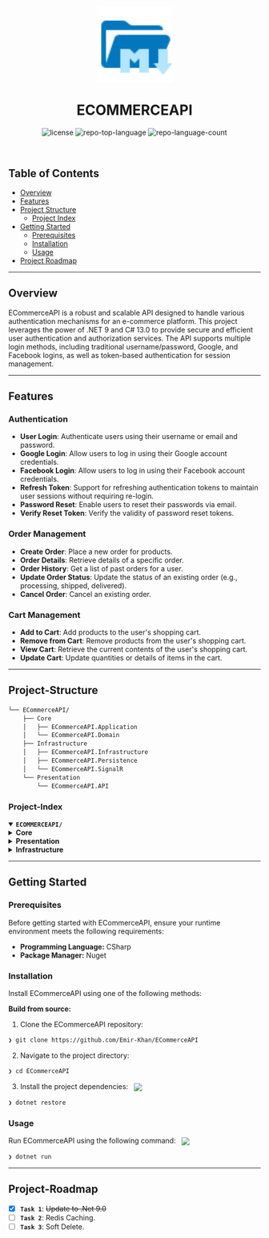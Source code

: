 <p align="center">
    <img src="https://raw.githubusercontent.com/PKief/vscode-material-icon-theme/ec559a9f6bfd399b82bb44393651661b08aaf7ba/icons/folder-markdown-open.svg" align="center" width="30%">
</p>
<p align="center"><h1 align="center">ECOMMERCEAPI</h1></p>
<p align="center">
	<img src="https://img.shields.io/github/license/Emir-Khan/ECommerceAPI?style=default&logo=opensourceinitiative&logoColor=white&color=0080ff" alt="license">
	<img src="https://img.shields.io/github/languages/top/Emir-Khan/ECommerceAPI?style=default&color=0080ff" alt="repo-top-language">
	<img src="https://img.shields.io/github/languages/count/Emir-Khan/ECommerceAPI?style=default&color=0080ff" alt="repo-language-count">
</p>
<p align="center"><!-- default option, no dependency badges. -->
</p>
<p align="center">
	<!-- default option, no dependency badges. -->
</p>
<br>

##  Table of Contents

- [Overview](#Overview)
- [Features](#Features)
- [Project Structure](#Project-Structure)
  - [Project Index](#Project-Index)
- [Getting Started](#Getting-Started)
  - [Prerequisites](#Prerequisites)
  - [Installation](#Installation)
  - [Usage](#Usage)
- [Project Roadmap](#Project-Roadmap)

---

##  Overview

ECommerceAPI is a robust and scalable API designed to handle various authentication mechanisms for an e-commerce platform. This project leverages the power of .NET 9 and C# 13.0 to provide secure and efficient user authentication and authorization services. The API supports multiple login methods, including traditional username/password, Google, and Facebook logins, as well as token-based authentication for session management.


---

##  Features

### Authentication
- **User Login**: Authenticate users using their username or email and password.
- **Google Login**: Allow users to log in using their Google account credentials.
- **Facebook Login**: Allow users to log in using their Facebook account credentials.
- **Refresh Token**: Support for refreshing authentication tokens to maintain user sessions without requiring re-login.
- **Password Reset**: Enable users to reset their passwords via email.
- **Verify Reset Token**: Verify the validity of password reset tokens.

### Order Management
- **Create Order**: Place a new order for products.
- **Order Details**: Retrieve details of a specific order.
- **Order History**: Get a list of past orders for a user.
- **Update Order Status**: Update the status of an existing order (e.g., processing, shipped, delivered).
- **Cancel Order**: Cancel an existing order.

### Cart Management
- **Add to Cart**: Add products to the user's shopping cart.
- **Remove from Cart**: Remove products from the user's shopping cart.
- **View Cart**: Retrieve the current contents of the user's shopping cart.
- **Update Cart**: Update quantities or details of items in the cart.



---

##  Project-Structure

```sh
└── ECommerceAPI/
    ├── Core
    │   ├── ECommerceAPI.Application
    │   └── ECommerceAPI.Domain
    ├── Infrastructure
    │   ├── ECommerceAPI.Infrastructure
    │   ├── ECommerceAPI.Persistence
    │   └── ECommerceAPI.SignalR
    └── Presentation
        └── ECommerceAPI.API
```


###  Project-Index
<details open>
	<summary><b><code>ECOMMERCEAPI/</code></b></summary>	
	<details> <!-- Core Submodule -->
		<summary><b>Core</b></summary>
		<blockquote>
			<details>
				<summary><b>ECommerceAPI.Domain</b></summary>
				<blockquote>
					<table>
					<tr>
						<td><b><a href='https://github.com/Emir-Khan/ECommerceAPI/blob/master/Core/ECommerceAPI.Domain/ECommerceAPI.Domain.csproj'>ECommerceAPI.Domain.csproj</a></b></td>
						<td><code>❯ REPLACE-ME</code></td>
					</tr>
					</table>
					<details>
						<summary><b>Entities</b></summary>
						<blockquote>
							<table>
							<tr>
								<td><b><a href='https://github.com/Emir-Khan/ECommerceAPI/blob/master/Core/ECommerceAPI.Domain/Entities/Product.cs'>Product.cs</a></b></td>
								<td><code>❯ REPLACE-ME</code></td>
							</tr>
							<tr>
								<td><b><a href='https://github.com/Emir-Khan/ECommerceAPI/blob/master/Core/ECommerceAPI.Domain/Entities/CompletedOrder.cs'>CompletedOrder.cs</a></b></td>
								<td><code>❯ REPLACE-ME</code></td>
							</tr>
							<tr>
								<td><b><a href='https://github.com/Emir-Khan/ECommerceAPI/blob/master/Core/ECommerceAPI.Domain/Entities/BasketItem.cs'>BasketItem.cs</a></b></td>
								<td><code>❯ REPLACE-ME</code></td>
							</tr>
							<tr>
								<td><b><a href='https://github.com/Emir-Khan/ECommerceAPI/blob/master/Core/ECommerceAPI.Domain/Entities/Order.cs'>Order.cs</a></b></td>
								<td><code>❯ REPLACE-ME</code></td>
							</tr>
							<tr>
								<td><b><a href='https://github.com/Emir-Khan/ECommerceAPI/blob/master/Core/ECommerceAPI.Domain/Entities/File.cs'>File.cs</a></b></td>
								<td><code>❯ REPLACE-ME</code></td>
							</tr>
							<tr>
								<td><b><a href='https://github.com/Emir-Khan/ECommerceAPI/blob/master/Core/ECommerceAPI.Domain/Entities/ProductImageFile.cs'>ProductImageFile.cs</a></b></td>
								<td><code>❯ REPLACE-ME</code></td>
							</tr>
							<tr>
								<td><b><a href='https://github.com/Emir-Khan/ECommerceAPI/blob/master/Core/ECommerceAPI.Domain/Entities/InvoiceFile.cs'>InvoiceFile.cs</a></b></td>
								<td><code>❯ REPLACE-ME</code></td>
							</tr>
							<tr>
								<td><b><a href='https://github.com/Emir-Khan/ECommerceAPI/blob/master/Core/ECommerceAPI.Domain/Entities/Endpoint.cs'>Endpoint.cs</a></b></td>
								<td><code>❯ REPLACE-ME</code></td>
							</tr>
							<tr>
								<td><b><a href='https://github.com/Emir-Khan/ECommerceAPI/blob/master/Core/ECommerceAPI.Domain/Entities/Menu.cs'>Menu.cs</a></b></td>
								<td><code>❯ REPLACE-ME</code></td>
							</tr>
							<tr>
								<td><b><a href='https://github.com/Emir-Khan/ECommerceAPI/blob/master/Core/ECommerceAPI.Domain/Entities/Basket.cs'>Basket.cs</a></b></td>
								<td><code>❯ REPLACE-ME</code></td>
							</tr>
							<tr>
								<td><b><a href='https://github.com/Emir-Khan/ECommerceAPI/blob/master/Core/ECommerceAPI.Domain/Entities/Customer.cs'>Customer.cs</a></b></td>
								<td><code>❯ REPLACE-ME</code></td>
							</tr>
							</table>
							<details>
								<summary><b>Common</b></summary>
								<blockquote>
									<table>
									<tr>
										<td><b><a href='https://github.com/Emir-Khan/ECommerceAPI/blob/master/Core/ECommerceAPI.Domain/Entities/Common/BaseEntity.cs'>BaseEntity.cs</a></b></td>
										<td><code>❯ REPLACE-ME</code></td>
									</tr>
									</table>
								</blockquote>
							</details>
							<details>
								<summary><b>Identity</b></summary>
								<blockquote>
									<table>
									<tr>
										<td><b><a href='https://github.com/Emir-Khan/ECommerceAPI/blob/master/Core/ECommerceAPI.Domain/Entities/Identity/AppRole.cs'>AppRole.cs</a></b></td>
										<td><code>❯ REPLACE-ME</code></td>
									</tr>
									<tr>
										<td><b><a href='https://github.com/Emir-Khan/ECommerceAPI/blob/master/Core/ECommerceAPI.Domain/Entities/Identity/AppUser.cs'>AppUser.cs</a></b></td>
										<td><code>❯ REPLACE-ME</code></td>
									</tr>
									</table>
								</blockquote>
							</details>
						</blockquote>
					</details>
				</blockquote>
			</details>
			<details>
				<summary><b>ECommerceAPI.Application</b></summary>
				<blockquote>
					<table>
					<tr>
						<td><b><a href='https://github.com/Emir-Khan/ECommerceAPI/blob/master/Core/ECommerceAPI.Application/ServiceRegistration.cs'>ServiceRegistration.cs</a></b></td>
						<td><code>❯ REPLACE-ME</code></td>
					</tr>
					<tr>
						<td><b><a href='https://github.com/Emir-Khan/ECommerceAPI/blob/master/Core/ECommerceAPI.Application/ECommerceAPI.Application.csproj'>ECommerceAPI.Application.csproj</a></b></td>
						<td><code>❯ REPLACE-ME</code></td>
					</tr>
					</table>
					<details>
						<summary><b>Exceptions</b></summary>
						<blockquote>
							<table>
							<tr>
								<td><b><a href='https://github.com/Emir-Khan/ECommerceAPI/blob/master/Core/ECommerceAPI.Application/Exceptions/UserCreateFailedException.cs'>UserCreateFailedException.cs</a></b></td>
								<td><code>❯ REPLACE-ME</code></td>
							</tr>
							<tr>
								<td><b><a href='https://github.com/Emir-Khan/ECommerceAPI/blob/master/Core/ECommerceAPI.Application/Exceptions/UserNotFoundException.cs'>UserNotFoundException.cs</a></b></td>
								<td><code>❯ REPLACE-ME</code></td>
							</tr>
							<tr>
								<td><b><a href='https://github.com/Emir-Khan/ECommerceAPI/blob/master/Core/ECommerceAPI.Application/Exceptions/PasswordChangeFieldException.cs'>PasswordChangeFieldException.cs</a></b></td>
								<td><code>❯ REPLACE-ME</code></td>
							</tr>
							</table>
						</blockquote>
					</details>
					<details>
						<summary><b>RequestParameters</b></summary>
						<blockquote>
							<table>
							<tr>
								<td><b><a href='https://github.com/Emir-Khan/ECommerceAPI/blob/master/Core/ECommerceAPI.Application/RequestParameters/Pagination.cs'>Pagination.cs</a></b></td>
								<td><code>❯ REPLACE-ME</code></td>
							</tr>
							</table>
						</blockquote>
					</details>
					<details>
						<summary><b>Enums</b></summary>
						<blockquote>
							<table>
							<tr>
								<td><b><a href='https://github.com/Emir-Khan/ECommerceAPI/blob/master/Core/ECommerceAPI.Application/Enums/ActionType.cs'>ActionType.cs</a></b></td>
								<td><code>❯ REPLACE-ME</code></td>
							</tr>
							</table>
						</blockquote>
					</details>
					<details>
						<summary><b>Consts</b></summary>
						<blockquote>
							<table>
							<tr>
								<td><b><a href='https://github.com/Emir-Khan/ECommerceAPI/blob/master/Core/ECommerceAPI.Application/Consts/AuthorizeDefinitionConstants.cs'>AuthorizeDefinitionConstants.cs</a></b></td>
								<td><code>❯ REPLACE-ME</code></td>
							</tr>
							</table>
						</blockquote>
					</details>
					<details>
						<summary><b>Features</b></summary>
						<blockquote>
							<details>
								<summary><b>Queries</b></summary>
								<blockquote>
									<details>
										<summary><b>AuthorizationEndpoint</b></summary>
										<blockquote>
											<details>
												<summary><b>GetEndpointRoles</b></summary>
												<blockquote>
													<table>
													<tr>
														<td><b><a href='https://github.com/Emir-Khan/ECommerceAPI/blob/master/Core/ECommerceAPI.Application/Features/Queries/AuthorizationEndpoint/GetEndpointRoles/GetEndpointRolesQueryRequest.cs'>GetEndpointRolesQueryRequest.cs</a></b></td>
														<td><code>❯ REPLACE-ME</code></td>
													</tr>
													<tr>
														<td><b><a href='https://github.com/Emir-Khan/ECommerceAPI/blob/master/Core/ECommerceAPI.Application/Features/Queries/AuthorizationEndpoint/GetEndpointRoles/GetEndpointRolesQueryResponse.cs'>GetEndpointRolesQueryResponse.cs</a></b></td>
														<td><code>❯ REPLACE-ME</code></td>
													</tr>
													<tr>
														<td><b><a href='https://github.com/Emir-Khan/ECommerceAPI/blob/master/Core/ECommerceAPI.Application/Features/Queries/AuthorizationEndpoint/GetEndpointRoles/GetEndpointRolesQueryHandler.cs'>GetEndpointRolesQueryHandler.cs</a></b></td>
														<td><code>❯ REPLACE-ME</code></td>
													</tr>
													</table>
												</blockquote>
											</details>
										</blockquote>
									</details>
									<details>
										<summary><b>AppUser</b></summary>
										<blockquote>
											<details>
												<summary><b>GetMe</b></summary>
												<blockquote>
													<table>
													<tr>
														<td><b><a href='https://github.com/Emir-Khan/ECommerceAPI/blob/master/Core/ECommerceAPI.Application/Features/Queries/AppUser/GetMe/GetMeQueryHandler.cs'>GetMeQueryHandler.cs</a></b></td>
														<td><code>❯ REPLACE-ME</code></td>
													</tr>
													</table>
												</blockquote>
											</details>
											<details>
												<summary><b>GetUserRoles</b></summary>
												<blockquote>
													<table>
													<tr>
														<td><b><a href='https://github.com/Emir-Khan/ECommerceAPI/blob/master/Core/ECommerceAPI.Application/Features/Queries/AppUser/GetUserRoles/GetUserRolesQueryHandler.cs'>GetUserRolesQueryHandler.cs</a></b></td>
														<td><code>❯ REPLACE-ME</code></td>
													</tr>
													<tr>
														<td><b><a href='https://github.com/Emir-Khan/ECommerceAPI/blob/master/Core/ECommerceAPI.Application/Features/Queries/AppUser/GetUserRoles/GetUserRolesQueryResponse.cs'>GetUserRolesQueryResponse.cs</a></b></td>
														<td><code>❯ REPLACE-ME</code></td>
													</tr>
													<tr>
														<td><b><a href='https://github.com/Emir-Khan/ECommerceAPI/blob/master/Core/ECommerceAPI.Application/Features/Queries/AppUser/GetUserRoles/GetUserRolesQueryRequest.cs'>GetUserRolesQueryRequest.cs</a></b></td>
														<td><code>❯ REPLACE-ME</code></td>
													</tr>
													</table>
												</blockquote>
											</details>
											<details>
												<summary><b>GetAllUsers</b></summary>
												<blockquote>
													<table>
													<tr>
														<td><b><a href='https://github.com/Emir-Khan/ECommerceAPI/blob/master/Core/ECommerceAPI.Application/Features/Queries/AppUser/GetAllUsers/GetAllUsersQueryResponse.cs'>GetAllUsersQueryResponse.cs</a></b></td>
														<td><code>❯ REPLACE-ME</code></td>
													</tr>
													<tr>
														<td><b><a href='https://github.com/Emir-Khan/ECommerceAPI/blob/master/Core/ECommerceAPI.Application/Features/Queries/AppUser/GetAllUsers/GetAllUsersQueryRequest.cs'>GetAllUsersQueryRequest.cs</a></b></td>
														<td><code>❯ REPLACE-ME</code></td>
													</tr>
													<tr>
														<td><b><a href='https://github.com/Emir-Khan/ECommerceAPI/blob/master/Core/ECommerceAPI.Application/Features/Queries/AppUser/GetAllUsers/GetAllUsersQueryHandler.cs'>GetAllUsersQueryHandler.cs</a></b></td>
														<td><code>❯ REPLACE-ME</code></td>
													</tr>
													</table>
												</blockquote>
											</details>
										</blockquote>
									</details>
									<details>
										<summary><b>ProductImageFile</b></summary>
										<blockquote>
											<details>
												<summary><b>GetProductShowCaseImage</b></summary>
												<blockquote>
													<table>
													<tr>
														<td><b><a href='https://github.com/Emir-Khan/ECommerceAPI/blob/master/Core/ECommerceAPI.Application/Features/Queries/ProductImageFile/GetProductShowCaseImage/GetProductShowCaseImageQueryHandler.cs'>GetProductShowCaseImageQueryHandler.cs</a></b></td>
														<td><code>❯ REPLACE-ME</code></td>
													</tr>
													<tr>
														<td><b><a href='https://github.com/Emir-Khan/ECommerceAPI/blob/master/Core/ECommerceAPI.Application/Features/Queries/ProductImageFile/GetProductShowCaseImage/GetProductShowCaseImageQueryResponse.cs'>GetProductShowCaseImageQueryResponse.cs</a></b></td>
														<td><code>❯ REPLACE-ME</code></td>
													</tr>
													<tr>
														<td><b><a href='https://github.com/Emir-Khan/ECommerceAPI/blob/master/Core/ECommerceAPI.Application/Features/Queries/ProductImageFile/GetProductShowCaseImage/GetProductShowCaseImageQueryRequest.cs'>GetProductShowCaseImageQueryRequest.cs</a></b></td>
														<td><code>❯ REPLACE-ME</code></td>
													</tr>
													</table>
												</blockquote>
											</details>
											<details>
												<summary><b>GetProductImages</b></summary>
												<blockquote>
													<table>
													<tr>
														<td><b><a href='https://github.com/Emir-Khan/ECommerceAPI/blob/master/Core/ECommerceAPI.Application/Features/Queries/ProductImageFile/GetProductImages/GetProductImagesQueryHandler.cs'>GetProductImagesQueryHandler.cs</a></b></td>
														<td><code>❯ REPLACE-ME</code></td>
													</tr>
													<tr>
														<td><b><a href='https://github.com/Emir-Khan/ECommerceAPI/blob/master/Core/ECommerceAPI.Application/Features/Queries/ProductImageFile/GetProductImages/GetProductImagesQueryRequest.cs'>GetProductImagesQueryRequest.cs</a></b></td>
														<td><code>❯ REPLACE-ME</code></td>
													</tr>
													<tr>
														<td><b><a href='https://github.com/Emir-Khan/ECommerceAPI/blob/master/Core/ECommerceAPI.Application/Features/Queries/ProductImageFile/GetProductImages/GetProductImagesQueryResponse.cs'>GetProductImagesQueryResponse.cs</a></b></td>
														<td><code>❯ REPLACE-ME</code></td>
													</tr>
													</table>
												</blockquote>
											</details>
										</blockquote>
									</details>
									<details>
										<summary><b>Role</b></summary>
										<blockquote>
											<details>
												<summary><b>GetRoles</b></summary>
												<blockquote>
													<table>
													<tr>
														<td><b><a href='https://github.com/Emir-Khan/ECommerceAPI/blob/master/Core/ECommerceAPI.Application/Features/Queries/Role/GetRoles/GetRolesQueryResponse.cs'>GetRolesQueryResponse.cs</a></b></td>
														<td><code>❯ REPLACE-ME</code></td>
													</tr>
													<tr>
														<td><b><a href='https://github.com/Emir-Khan/ECommerceAPI/blob/master/Core/ECommerceAPI.Application/Features/Queries/Role/GetRoles/GetRolesQueryRequest.cs'>GetRolesQueryRequest.cs</a></b></td>
														<td><code>❯ REPLACE-ME</code></td>
													</tr>
													<tr>
														<td><b><a href='https://github.com/Emir-Khan/ECommerceAPI/blob/master/Core/ECommerceAPI.Application/Features/Queries/Role/GetRoles/GetRolesQueryHandler.cs'>GetRolesQueryHandler.cs</a></b></td>
														<td><code>❯ REPLACE-ME</code></td>
													</tr>
													</table>
												</blockquote>
											</details>
											<details>
												<summary><b>GetRoleById</b></summary>
												<blockquote>
													<table>
													<tr>
														<td><b><a href='https://github.com/Emir-Khan/ECommerceAPI/blob/master/Core/ECommerceAPI.Application/Features/Queries/Role/GetRoleById/GetRoleByIdQueryRequest.cs'>GetRoleByIdQueryRequest.cs</a></b></td>
														<td><code>❯ REPLACE-ME</code></td>
													</tr>
													<tr>
														<td><b><a href='https://github.com/Emir-Khan/ECommerceAPI/blob/master/Core/ECommerceAPI.Application/Features/Queries/Role/GetRoleById/GetRoleByIdQueryResponse.cs'>GetRoleByIdQueryResponse.cs</a></b></td>
														<td><code>❯ REPLACE-ME</code></td>
													</tr>
													<tr>
														<td><b><a href='https://github.com/Emir-Khan/ECommerceAPI/blob/master/Core/ECommerceAPI.Application/Features/Queries/Role/GetRoleById/GetRoleByIdQueryHandler.cs'>GetRoleByIdQueryHandler.cs</a></b></td>
														<td><code>❯ REPLACE-ME</code></td>
													</tr>
													</table>
												</blockquote>
											</details>
										</blockquote>
									</details>
									<details>
										<summary><b>Product</b></summary>
										<blockquote>
											<details>
												<summary><b>GetAllProduct</b></summary>
												<blockquote>
													<table>
													<tr>
														<td><b><a href='https://github.com/Emir-Khan/ECommerceAPI/blob/master/Core/ECommerceAPI.Application/Features/Queries/Product/GetAllProduct/GetAllProductQueryHandler.cs'>GetAllProductQueryHandler.cs</a></b></td>
														<td><code>❯ REPLACE-ME</code></td>
													</tr>
													<tr>
														<td><b><a href='https://github.com/Emir-Khan/ECommerceAPI/blob/master/Core/ECommerceAPI.Application/Features/Queries/Product/GetAllProduct/GetAllProductQueryResponse.cs'>GetAllProductQueryResponse.cs</a></b></td>
														<td><code>❯ REPLACE-ME</code></td>
													</tr>
													<tr>
														<td><b><a href='https://github.com/Emir-Khan/ECommerceAPI/blob/master/Core/ECommerceAPI.Application/Features/Queries/Product/GetAllProduct/GetAllProductQueryRequest.cs'>GetAllProductQueryRequest.cs</a></b></td>
														<td><code>❯ REPLACE-ME</code></td>
													</tr>
													</table>
												</blockquote>
											</details>
											<details>
												<summary><b>GetByIdProduct</b></summary>
												<blockquote>
													<table>
													<tr>
														<td><b><a href='https://github.com/Emir-Khan/ECommerceAPI/blob/master/Core/ECommerceAPI.Application/Features/Queries/Product/GetByIdProduct/GetByIdProductQueryResponse.cs'>GetByIdProductQueryResponse.cs</a></b></td>
														<td><code>❯ REPLACE-ME</code></td>
													</tr>
													<tr>
														<td><b><a href='https://github.com/Emir-Khan/ECommerceAPI/blob/master/Core/ECommerceAPI.Application/Features/Queries/Product/GetByIdProduct/GetByIdProductQueryHandler.cs'>GetByIdProductQueryHandler.cs</a></b></td>
														<td><code>❯ REPLACE-ME</code></td>
													</tr>
													<tr>
														<td><b><a href='https://github.com/Emir-Khan/ECommerceAPI/blob/master/Core/ECommerceAPI.Application/Features/Queries/Product/GetByIdProduct/GetByIdProductQueryRequest.cs'>GetByIdProductQueryRequest.cs</a></b></td>
														<td><code>❯ REPLACE-ME</code></td>
													</tr>
													</table>
												</blockquote>
											</details>
										</blockquote>
									</details>
									<details>
										<summary><b>Order</b></summary>
										<blockquote>
											<details>
												<summary><b>GetOrderById</b></summary>
												<blockquote>
													<table>
													<tr>
														<td><b><a href='https://github.com/Emir-Khan/ECommerceAPI/blob/master/Core/ECommerceAPI.Application/Features/Queries/Order/GetOrderById/GetOrderByIdQueryResponse.cs'>GetOrderByIdQueryResponse.cs</a></b></td>
														<td><code>❯ REPLACE-ME</code></td>
													</tr>
													<tr>
														<td><b><a href='https://github.com/Emir-Khan/ECommerceAPI/blob/master/Core/ECommerceAPI.Application/Features/Queries/Order/GetOrderById/GetOrderByIdQueryRequest.cs'>GetOrderByIdQueryRequest.cs</a></b></td>
														<td><code>❯ REPLACE-ME</code></td>
													</tr>
													<tr>
														<td><b><a href='https://github.com/Emir-Khan/ECommerceAPI/blob/master/Core/ECommerceAPI.Application/Features/Queries/Order/GetOrderById/GetOrderByIdQueryHandler.cs'>GetOrderByIdQueryHandler.cs</a></b></td>
														<td><code>❯ REPLACE-ME</code></td>
													</tr>
													</table>
												</blockquote>
											</details>
											<details>
												<summary><b>GetAllOrders</b></summary>
												<blockquote>
													<table>
													<tr>
														<td><b><a href='https://github.com/Emir-Khan/ECommerceAPI/blob/master/Core/ECommerceAPI.Application/Features/Queries/Order/GetAllOrders/GetAllOrderQueryResponse.cs'>GetAllOrderQueryResponse.cs</a></b></td>
														<td><code>❯ REPLACE-ME</code></td>
													</tr>
													<tr>
														<td><b><a href='https://github.com/Emir-Khan/ECommerceAPI/blob/master/Core/ECommerceAPI.Application/Features/Queries/Order/GetAllOrders/GetAllOrderQueryHandler.cs'>GetAllOrderQueryHandler.cs</a></b></td>
														<td><code>❯ REPLACE-ME</code></td>
													</tr>
													<tr>
														<td><b><a href='https://github.com/Emir-Khan/ECommerceAPI/blob/master/Core/ECommerceAPI.Application/Features/Queries/Order/GetAllOrders/GetAllOrderQueryRequest.cs'>GetAllOrderQueryRequest.cs</a></b></td>
														<td><code>❯ REPLACE-ME</code></td>
													</tr>
													</table>
												</blockquote>
											</details>
										</blockquote>
									</details>
									<details>
										<summary><b>Basket</b></summary>
										<blockquote>
											<details>
												<summary><b>GetBasketItems</b></summary>
												<blockquote>
													<table>
													<tr>
														<td><b><a href='https://github.com/Emir-Khan/ECommerceAPI/blob/master/Core/ECommerceAPI.Application/Features/Queries/Basket/GetBasketItems/GetBasketItemsQueryRequest.cs'>GetBasketItemsQueryRequest.cs</a></b></td>
														<td><code>❯ REPLACE-ME</code></td>
													</tr>
													<tr>
														<td><b><a href='https://github.com/Emir-Khan/ECommerceAPI/blob/master/Core/ECommerceAPI.Application/Features/Queries/Basket/GetBasketItems/GetBasketItemsQueryResponse.cs'>GetBasketItemsQueryResponse.cs</a></b></td>
														<td><code>❯ REPLACE-ME</code></td>
													</tr>
													<tr>
														<td><b><a href='https://github.com/Emir-Khan/ECommerceAPI/blob/master/Core/ECommerceAPI.Application/Features/Queries/Basket/GetBasketItems/GetBasketItemsQueryHandler.cs'>GetBasketItemsQueryHandler.cs</a></b></td>
														<td><code>❯ REPLACE-ME</code></td>
													</tr>
													</table>
												</blockquote>
											</details>
										</blockquote>
									</details>
								</blockquote>
							</details>
							<details>
								<summary><b>Commands</b></summary>
								<blockquote>
									<details>
										<summary><b>AuthorizationEndpoint</b></summary>
										<blockquote>
											<details>
												<summary><b>AssignRoleEndpoint</b></summary>
												<blockquote>
													<table>
													<tr>
														<td><b><a href='https://github.com/Emir-Khan/ECommerceAPI/blob/master/Core/ECommerceAPI.Application/Features/Commands/AuthorizationEndpoint/AssignRoleEndpoint/AssignRoleEndpointCommandRequest.cs'>AssignRoleEndpointCommandRequest.cs</a></b></td>
														<td><code>❯ REPLACE-ME</code></td>
													</tr>
													<tr>
														<td><b><a href='https://github.com/Emir-Khan/ECommerceAPI/blob/master/Core/ECommerceAPI.Application/Features/Commands/AuthorizationEndpoint/AssignRoleEndpoint/AssignRoleEndpointCommandHandler.cs'>AssignRoleEndpointCommandHandler.cs</a></b></td>
														<td><code>❯ REPLACE-ME</code></td>
													</tr>
													<tr>
														<td><b><a href='https://github.com/Emir-Khan/ECommerceAPI/blob/master/Core/ECommerceAPI.Application/Features/Commands/AuthorizationEndpoint/AssignRoleEndpoint/AssignRoleEndpointCommandResponse.cs'>AssignRoleEndpointCommandResponse.cs</a></b></td>
														<td><code>❯ REPLACE-ME</code></td>
													</tr>
													</table>
												</blockquote>
											</details>
										</blockquote>
									</details>
									<details>
										<summary><b>AppUser</b></summary>
										<blockquote>
											<details>
												<summary><b>PasswordReset</b></summary>
												<blockquote>
													<table>
													<tr>
														<td><b><a href='https://github.com/Emir-Khan/ECommerceAPI/blob/master/Core/ECommerceAPI.Application/Features/Commands/AppUser/PasswordReset/PasswordResetCommandHandler.cs'>PasswordResetCommandHandler.cs</a></b></td>
														<td><code>❯ REPLACE-ME</code></td>
													</tr>
													<tr>
														<td><b><a href='https://github.com/Emir-Khan/ECommerceAPI/blob/master/Core/ECommerceAPI.Application/Features/Commands/AppUser/PasswordReset/PasswordResetCommandRequest.cs'>PasswordResetCommandRequest.cs</a></b></td>
														<td><code>❯ REPLACE-ME</code></td>
													</tr>
													<tr>
														<td><b><a href='https://github.com/Emir-Khan/ECommerceAPI/blob/master/Core/ECommerceAPI.Application/Features/Commands/AppUser/PasswordReset/PasswordResetCommandResponse.cs'>PasswordResetCommandResponse.cs</a></b></td>
														<td><code>❯ REPLACE-ME</code></td>
													</tr>
													</table>
												</blockquote>
											</details>
											<details>
												<summary><b>GoogleLogin</b></summary>
												<blockquote>
													<table>
													<tr>
														<td><b><a href='https://github.com/Emir-Khan/ECommerceAPI/blob/master/Core/ECommerceAPI.Application/Features/Commands/AppUser/GoogleLogin/GoogleLoginCommandRequest.cs'>GoogleLoginCommandRequest.cs</a></b></td>
														<td><code>❯ REPLACE-ME</code></td>
													</tr>
													<tr>
														<td><b><a href='https://github.com/Emir-Khan/ECommerceAPI/blob/master/Core/ECommerceAPI.Application/Features/Commands/AppUser/GoogleLogin/GoogleLoginCommandHandler.cs'>GoogleLoginCommandHandler.cs</a></b></td>
														<td><code>❯ REPLACE-ME</code></td>
													</tr>
													<tr>
														<td><b><a href='https://github.com/Emir-Khan/ECommerceAPI/blob/master/Core/ECommerceAPI.Application/Features/Commands/AppUser/GoogleLogin/GoogleLoginCommandResponse.cs'>GoogleLoginCommandResponse.cs</a></b></td>
														<td><code>❯ REPLACE-ME</code></td>
													</tr>
													</table>
												</blockquote>
											</details>
											<details>
												<summary><b>RefreshTokenLogin</b></summary>
												<blockquote>
													<table>
													<tr>
														<td><b><a href='https://github.com/Emir-Khan/ECommerceAPI/blob/master/Core/ECommerceAPI.Application/Features/Commands/AppUser/RefreshTokenLogin/RefreshTokenLoginRequest.cs'>RefreshTokenLoginRequest.cs</a></b></td>
														<td><code>❯ REPLACE-ME</code></td>
													</tr>
													<tr>
														<td><b><a href='https://github.com/Emir-Khan/ECommerceAPI/blob/master/Core/ECommerceAPI.Application/Features/Commands/AppUser/RefreshTokenLogin/RefreshTokenLoginResponse.cs'>RefreshTokenLoginResponse.cs</a></b></td>
														<td><code>❯ REPLACE-ME</code></td>
													</tr>
													<tr>
														<td><b><a href='https://github.com/Emir-Khan/ECommerceAPI/blob/master/Core/ECommerceAPI.Application/Features/Commands/AppUser/RefreshTokenLogin/RefreshTokenLoginHandler.cs'>RefreshTokenLoginHandler.cs</a></b></td>
														<td><code>❯ REPLACE-ME</code></td>
													</tr>
													</table>
												</blockquote>
											</details>
											<details>
												<summary><b>AssignRoleToUser</b></summary>
												<blockquote>
													<table>
													<tr>
														<td><b><a href='https://github.com/Emir-Khan/ECommerceAPI/blob/master/Core/ECommerceAPI.Application/Features/Commands/AppUser/AssignRoleToUser/AssignRoleToUserCommandHandler.cs'>AssignRoleToUserCommandHandler.cs</a></b></td>
														<td><code>❯ REPLACE-ME</code></td>
													</tr>
													<tr>
														<td><b><a href='https://github.com/Emir-Khan/ECommerceAPI/blob/master/Core/ECommerceAPI.Application/Features/Commands/AppUser/AssignRoleToUser/AssignRoleToUserCommandRequest.cs'>AssignRoleToUserCommandRequest.cs</a></b></td>
														<td><code>❯ REPLACE-ME</code></td>
													</tr>
													<tr>
														<td><b><a href='https://github.com/Emir-Khan/ECommerceAPI/blob/master/Core/ECommerceAPI.Application/Features/Commands/AppUser/AssignRoleToUser/AssignRoleToUserCommandResponse.cs'>AssignRoleToUserCommandResponse.cs</a></b></td>
														<td><code>❯ REPLACE-ME</code></td>
													</tr>
													</table>
												</blockquote>
											</details>
											<details>
												<summary><b>CreateUser</b></summary>
												<blockquote>
													<table>
													<tr>
														<td><b><a href='https://github.com/Emir-Khan/ECommerceAPI/blob/master/Core/ECommerceAPI.Application/Features/Commands/AppUser/CreateUser/CreateUserCommandResponse.cs'>CreateUserCommandResponse.cs</a></b></td>
														<td><code>❯ REPLACE-ME</code></td>
													</tr>
													<tr>
														<td><b><a href='https://github.com/Emir-Khan/ECommerceAPI/blob/master/Core/ECommerceAPI.Application/Features/Commands/AppUser/CreateUser/CreateUserCommandHandler.cs'>CreateUserCommandHandler.cs</a></b></td>
														<td><code>❯ REPLACE-ME</code></td>
													</tr>
													<tr>
														<td><b><a href='https://github.com/Emir-Khan/ECommerceAPI/blob/master/Core/ECommerceAPI.Application/Features/Commands/AppUser/CreateUser/CreateUserCommandRequest.cs'>CreateUserCommandRequest.cs</a></b></td>
														<td><code>❯ REPLACE-ME</code></td>
													</tr>
													</table>
												</blockquote>
											</details>
											<details>
												<summary><b>LoginUser</b></summary>
												<blockquote>
													<table>
													<tr>
														<td><b><a href='https://github.com/Emir-Khan/ECommerceAPI/blob/master/Core/ECommerceAPI.Application/Features/Commands/AppUser/LoginUser/LoginUserCommandRequest.cs'>LoginUserCommandRequest.cs</a></b></td>
														<td><code>❯ REPLACE-ME</code></td>
													</tr>
													<tr>
														<td><b><a href='https://github.com/Emir-Khan/ECommerceAPI/blob/master/Core/ECommerceAPI.Application/Features/Commands/AppUser/LoginUser/LoginUserCommandResponse.cs'>LoginUserCommandResponse.cs</a></b></td>
														<td><code>❯ REPLACE-ME</code></td>
													</tr>
													<tr>
														<td><b><a href='https://github.com/Emir-Khan/ECommerceAPI/blob/master/Core/ECommerceAPI.Application/Features/Commands/AppUser/LoginUser/LoginUserCommandHandler.cs'>LoginUserCommandHandler.cs</a></b></td>
														<td><code>❯ REPLACE-ME</code></td>
													</tr>
													</table>
												</blockquote>
											</details>
											<details>
												<summary><b>VerifyResetToken</b></summary>
												<blockquote>
													<table>
													<tr>
														<td><b><a href='https://github.com/Emir-Khan/ECommerceAPI/blob/master/Core/ECommerceAPI.Application/Features/Commands/AppUser/VerifyResetToken/VerifyResetTokenCommandRequest.cs'>VerifyResetTokenCommandRequest.cs</a></b></td>
														<td><code>❯ REPLACE-ME</code></td>
													</tr>
													<tr>
														<td><b><a href='https://github.com/Emir-Khan/ECommerceAPI/blob/master/Core/ECommerceAPI.Application/Features/Commands/AppUser/VerifyResetToken/VerifyResetTokenCommandHandler.cs'>VerifyResetTokenCommandHandler.cs</a></b></td>
														<td><code>❯ REPLACE-ME</code></td>
													</tr>
													<tr>
														<td><b><a href='https://github.com/Emir-Khan/ECommerceAPI/blob/master/Core/ECommerceAPI.Application/Features/Commands/AppUser/VerifyResetToken/VerifyResetTokenCommandResponse.cs'>VerifyResetTokenCommandResponse.cs</a></b></td>
														<td><code>❯ REPLACE-ME</code></td>
													</tr>
													</table>
												</blockquote>
											</details>
											<details>
												<summary><b>FacebookLogin</b></summary>
												<blockquote>
													<table>
													<tr>
														<td><b><a href='https://github.com/Emir-Khan/ECommerceAPI/blob/master/Core/ECommerceAPI.Application/Features/Commands/AppUser/FacebookLogin/FacebookLoginCommandHandler.cs'>FacebookLoginCommandHandler.cs</a></b></td>
														<td><code>❯ REPLACE-ME</code></td>
													</tr>
													<tr>
														<td><b><a href='https://github.com/Emir-Khan/ECommerceAPI/blob/master/Core/ECommerceAPI.Application/Features/Commands/AppUser/FacebookLogin/FacebookLoginCommandResponse.cs'>FacebookLoginCommandResponse.cs</a></b></td>
														<td><code>❯ REPLACE-ME</code></td>
													</tr>
													<tr>
														<td><b><a href='https://github.com/Emir-Khan/ECommerceAPI/blob/master/Core/ECommerceAPI.Application/Features/Commands/AppUser/FacebookLogin/FacebookLoginCommandRequest.cs'>FacebookLoginCommandRequest.cs</a></b></td>
														<td><code>❯ REPLACE-ME</code></td>
													</tr>
													</table>
												</blockquote>
											</details>
											<details>
												<summary><b>UpdatePassword</b></summary>
												<blockquote>
													<table>
													<tr>
														<td><b><a href='https://github.com/Emir-Khan/ECommerceAPI/blob/master/Core/ECommerceAPI.Application/Features/Commands/AppUser/UpdatePassword/UpdatePasswordCommandHandler.cs'>UpdatePasswordCommandHandler.cs</a></b></td>
														<td><code>❯ REPLACE-ME</code></td>
													</tr>
													<tr>
														<td><b><a href='https://github.com/Emir-Khan/ECommerceAPI/blob/master/Core/ECommerceAPI.Application/Features/Commands/AppUser/UpdatePassword/UpdatePasswordCommandRequest.cs'>UpdatePasswordCommandRequest.cs</a></b></td>
														<td><code>❯ REPLACE-ME</code></td>
													</tr>
													<tr>
														<td><b><a href='https://github.com/Emir-Khan/ECommerceAPI/blob/master/Core/ECommerceAPI.Application/Features/Commands/AppUser/UpdatePassword/UpdatePasswordCommandResponse.cs'>UpdatePasswordCommandResponse.cs</a></b></td>
														<td><code>❯ REPLACE-ME</code></td>
													</tr>
													</table>
												</blockquote>
											</details>
										</blockquote>
									</details>
									<details>
										<summary><b>ProductImageFile</b></summary>
										<blockquote>
											<details>
												<summary><b>UploadProductImage</b></summary>
												<blockquote>
													<table>
													<tr>
														<td><b><a href='https://github.com/Emir-Khan/ECommerceAPI/blob/master/Core/ECommerceAPI.Application/Features/Commands/ProductImageFile/UploadProductImage/UploadProductImageCommandResponse.cs'>UploadProductImageCommandResponse.cs</a></b></td>
														<td><code>❯ REPLACE-ME</code></td>
													</tr>
													<tr>
														<td><b><a href='https://github.com/Emir-Khan/ECommerceAPI/blob/master/Core/ECommerceAPI.Application/Features/Commands/ProductImageFile/UploadProductImage/UploadProductImageCommandHandler.cs'>UploadProductImageCommandHandler.cs</a></b></td>
														<td><code>❯ REPLACE-ME</code></td>
													</tr>
													<tr>
														<td><b><a href='https://github.com/Emir-Khan/ECommerceAPI/blob/master/Core/ECommerceAPI.Application/Features/Commands/ProductImageFile/UploadProductImage/UploadProductImageCommandRequest.cs'>UploadProductImageCommandRequest.cs</a></b></td>
														<td><code>❯ REPLACE-ME</code></td>
													</tr>
													</table>
												</blockquote>
											</details>
											<details>
												<summary><b>RemoveProductImage</b></summary>
												<blockquote>
													<table>
													<tr>
														<td><b><a href='https://github.com/Emir-Khan/ECommerceAPI/blob/master/Core/ECommerceAPI.Application/Features/Commands/ProductImageFile/RemoveProductImage/RemoveProductImageCommandRequest.cs'>RemoveProductImageCommandRequest.cs</a></b></td>
														<td><code>❯ REPLACE-ME</code></td>
													</tr>
													<tr>
														<td><b><a href='https://github.com/Emir-Khan/ECommerceAPI/blob/master/Core/ECommerceAPI.Application/Features/Commands/ProductImageFile/RemoveProductImage/RemoveProductImageCommandResponse.cs'>RemoveProductImageCommandResponse.cs</a></b></td>
														<td><code>❯ REPLACE-ME</code></td>
													</tr>
													<tr>
														<td><b><a href='https://github.com/Emir-Khan/ECommerceAPI/blob/master/Core/ECommerceAPI.Application/Features/Commands/ProductImageFile/RemoveProductImage/RemoveProductImageCommandHandler.cs'>RemoveProductImageCommandHandler.cs</a></b></td>
														<td><code>❯ REPLACE-ME</code></td>
													</tr>
													</table>
												</blockquote>
											</details>
										</blockquote>
									</details>
									<details>
										<summary><b>Role</b></summary>
										<blockquote>
											<details>
												<summary><b>DeleteRole</b></summary>
												<blockquote>
													<table>
													<tr>
														<td><b><a href='https://github.com/Emir-Khan/ECommerceAPI/blob/master/Core/ECommerceAPI.Application/Features/Commands/Role/DeleteRole/DeleteRoleCommandRequest.cs'>DeleteRoleCommandRequest.cs</a></b></td>
														<td><code>❯ REPLACE-ME</code></td>
													</tr>
													<tr>
														<td><b><a href='https://github.com/Emir-Khan/ECommerceAPI/blob/master/Core/ECommerceAPI.Application/Features/Commands/Role/DeleteRole/DeleteRoleCommandResponse.cs'>DeleteRoleCommandResponse.cs</a></b></td>
														<td><code>❯ REPLACE-ME</code></td>
													</tr>
													<tr>
														<td><b><a href='https://github.com/Emir-Khan/ECommerceAPI/blob/master/Core/ECommerceAPI.Application/Features/Commands/Role/DeleteRole/DeleteRoleCommandHandler.cs'>DeleteRoleCommandHandler.cs</a></b></td>
														<td><code>❯ REPLACE-ME</code></td>
													</tr>
													<tr>
														<td><b><a href='https://github.com/Emir-Khan/ECommerceAPI/blob/master/Core/ECommerceAPI.Application/Features/Commands/Role/DeleteRole/IRoleRepository.cs'>IRoleRepository.cs</a></b></td>
														<td><code>❯ REPLACE-ME</code></td>
													</tr>
													</table>
												</blockquote>
											</details>
											<details>
												<summary><b>UpdateRole</b></summary>
												<blockquote>
													<table>
													<tr>
														<td><b><a href='https://github.com/Emir-Khan/ECommerceAPI/blob/master/Core/ECommerceAPI.Application/Features/Commands/Role/UpdateRole/UpdateRoleCommandRequest.cs'>UpdateRoleCommandRequest.cs</a></b></td>
														<td><code>❯ REPLACE-ME</code></td>
													</tr>
													<tr>
														<td><b><a href='https://github.com/Emir-Khan/ECommerceAPI/blob/master/Core/ECommerceAPI.Application/Features/Commands/Role/UpdateRole/UpdateRoleCommandHandler.cs'>UpdateRoleCommandHandler.cs</a></b></td>
														<td><code>❯ REPLACE-ME</code></td>
													</tr>
													<tr>
														<td><b><a href='https://github.com/Emir-Khan/ECommerceAPI/blob/master/Core/ECommerceAPI.Application/Features/Commands/Role/UpdateRole/UpdateRoleCommandResponse.cs'>UpdateRoleCommandResponse.cs</a></b></td>
														<td><code>❯ REPLACE-ME</code></td>
													</tr>
													</table>
												</blockquote>
											</details>
											<details>
												<summary><b>CreateRole</b></summary>
												<blockquote>
													<table>
													<tr>
														<td><b><a href='https://github.com/Emir-Khan/ECommerceAPI/blob/master/Core/ECommerceAPI.Application/Features/Commands/Role/CreateRole/CreateRoleCommandHandler.cs'>CreateRoleCommandHandler.cs</a></b></td>
														<td><code>❯ REPLACE-ME</code></td>
													</tr>
													<tr>
														<td><b><a href='https://github.com/Emir-Khan/ECommerceAPI/blob/master/Core/ECommerceAPI.Application/Features/Commands/Role/CreateRole/CreateRoleCommandResponse.cs'>CreateRoleCommandResponse.cs</a></b></td>
														<td><code>❯ REPLACE-ME</code></td>
													</tr>
													<tr>
														<td><b><a href='https://github.com/Emir-Khan/ECommerceAPI/blob/master/Core/ECommerceAPI.Application/Features/Commands/Role/CreateRole/CreateRoleCommandRequest.cs'>CreateRoleCommandRequest.cs</a></b></td>
														<td><code>❯ REPLACE-ME</code></td>
													</tr>
													</table>
												</blockquote>
											</details>
										</blockquote>
									</details>
									<details>
										<summary><b>Product</b></summary>
										<blockquote>
											<details>
												<summary><b>UpdateQrCodeProductStock</b></summary>
												<blockquote>
													<table>
													<tr>
														<td><b><a href='https://github.com/Emir-Khan/ECommerceAPI/blob/master/Core/ECommerceAPI.Application/Features/Commands/Product/UpdateQrCodeProductStock/UpdateQrCodeProductStockCommandHandler.cs'>UpdateQrCodeProductStockCommandHandler.cs</a></b></td>
														<td><code>❯ REPLACE-ME</code></td>
													</tr>
													<tr>
														<td><b><a href='https://github.com/Emir-Khan/ECommerceAPI/blob/master/Core/ECommerceAPI.Application/Features/Commands/Product/UpdateQrCodeProductStock/UpdateQrCodeProductStockCommandResponse.cs'>UpdateQrCodeProductStockCommandResponse.cs</a></b></td>
														<td><code>❯ REPLACE-ME</code></td>
													</tr>
													<tr>
														<td><b><a href='https://github.com/Emir-Khan/ECommerceAPI/blob/master/Core/ECommerceAPI.Application/Features/Commands/Product/UpdateQrCodeProductStock/UpdateQrCodeProductStockCommandRequest.cs'>UpdateQrCodeProductStockCommandRequest.cs</a></b></td>
														<td><code>❯ REPLACE-ME</code></td>
													</tr>
													</table>
												</blockquote>
											</details>
											<details>
												<summary><b>ChangeShowcase</b></summary>
												<blockquote>
													<table>
													<tr>
														<td><b><a href='https://github.com/Emir-Khan/ECommerceAPI/blob/master/Core/ECommerceAPI.Application/Features/Commands/Product/ChangeShowcase/ChangeShowcaseCommandHandler.cs'>ChangeShowcaseCommandHandler.cs</a></b></td>
														<td><code>❯ REPLACE-ME</code></td>
													</tr>
													<tr>
														<td><b><a href='https://github.com/Emir-Khan/ECommerceAPI/blob/master/Core/ECommerceAPI.Application/Features/Commands/Product/ChangeShowcase/ChangeShowcaseCommandRequest.cs'>ChangeShowcaseCommandRequest.cs</a></b></td>
														<td><code>❯ REPLACE-ME</code></td>
													</tr>
													<tr>
														<td><b><a href='https://github.com/Emir-Khan/ECommerceAPI/blob/master/Core/ECommerceAPI.Application/Features/Commands/Product/ChangeShowcase/ChangeShowcaseCommandResponse.cs'>ChangeShowcaseCommandResponse.cs</a></b></td>
														<td><code>❯ REPLACE-ME</code></td>
													</tr>
													</table>
												</blockquote>
											</details>
											<details>
												<summary><b>UpdateProduct</b></summary>
												<blockquote>
													<table>
													<tr>
														<td><b><a href='https://github.com/Emir-Khan/ECommerceAPI/blob/master/Core/ECommerceAPI.Application/Features/Commands/Product/UpdateProduct/UpdateProductCommandHandler.cs'>UpdateProductCommandHandler.cs</a></b></td>
														<td><code>❯ REPLACE-ME</code></td>
													</tr>
													<tr>
														<td><b><a href='https://github.com/Emir-Khan/ECommerceAPI/blob/master/Core/ECommerceAPI.Application/Features/Commands/Product/UpdateProduct/UpdateProductCommandRequest.cs'>UpdateProductCommandRequest.cs</a></b></td>
														<td><code>❯ REPLACE-ME</code></td>
													</tr>
													<tr>
														<td><b><a href='https://github.com/Emir-Khan/ECommerceAPI/blob/master/Core/ECommerceAPI.Application/Features/Commands/Product/UpdateProduct/UpdateProductCommandResponse.cs'>UpdateProductCommandResponse.cs</a></b></td>
														<td><code>❯ REPLACE-ME</code></td>
													</tr>
													</table>
												</blockquote>
											</details>
											<details>
												<summary><b>CreateProduct</b></summary>
												<blockquote>
													<table>
													<tr>
														<td><b><a href='https://github.com/Emir-Khan/ECommerceAPI/blob/master/Core/ECommerceAPI.Application/Features/Commands/Product/CreateProduct/CreateProductCommandResponse.cs'>CreateProductCommandResponse.cs</a></b></td>
														<td><code>❯ REPLACE-ME</code></td>
													</tr>
													<tr>
														<td><b><a href='https://github.com/Emir-Khan/ECommerceAPI/blob/master/Core/ECommerceAPI.Application/Features/Commands/Product/CreateProduct/CreateProductCommandHandler.cs'>CreateProductCommandHandler.cs</a></b></td>
														<td><code>❯ REPLACE-ME</code></td>
													</tr>
													<tr>
														<td><b><a href='https://github.com/Emir-Khan/ECommerceAPI/blob/master/Core/ECommerceAPI.Application/Features/Commands/Product/CreateProduct/CreateProductCommandRequest.cs'>CreateProductCommandRequest.cs</a></b></td>
														<td><code>❯ REPLACE-ME</code></td>
													</tr>
													</table>
												</blockquote>
											</details>
											<details>
												<summary><b>RemoveProduct</b></summary>
												<blockquote>
													<table>
													<tr>
														<td><b><a href='https://github.com/Emir-Khan/ECommerceAPI/blob/master/Core/ECommerceAPI.Application/Features/Commands/Product/RemoveProduct/RemoveProductCommandResponse.cs'>RemoveProductCommandResponse.cs</a></b></td>
														<td><code>❯ REPLACE-ME</code></td>
													</tr>
													<tr>
														<td><b><a href='https://github.com/Emir-Khan/ECommerceAPI/blob/master/Core/ECommerceAPI.Application/Features/Commands/Product/RemoveProduct/RemoveProductCommandRequest.cs'>RemoveProductCommandRequest.cs</a></b></td>
														<td><code>❯ REPLACE-ME</code></td>
													</tr>
													<tr>
														<td><b><a href='https://github.com/Emir-Khan/ECommerceAPI/blob/master/Core/ECommerceAPI.Application/Features/Commands/Product/RemoveProduct/RemoveProductCommandHandler.cs'>RemoveProductCommandHandler.cs</a></b></td>
														<td><code>❯ REPLACE-ME</code></td>
													</tr>
													</table>
												</blockquote>
											</details>
										</blockquote>
									</details>
									<details>
										<summary><b>Order</b></summary>
										<blockquote>
											<details>
												<summary><b>CreateOrder</b></summary>
												<blockquote>
													<table>
													<tr>
														<td><b><a href='https://github.com/Emir-Khan/ECommerceAPI/blob/master/Core/ECommerceAPI.Application/Features/Commands/Order/CreateOrder/CreateOrderCommandResponse.cs'>CreateOrderCommandResponse.cs</a></b></td>
														<td><code>❯ REPLACE-ME</code></td>
													</tr>
													<tr>
														<td><b><a href='https://github.com/Emir-Khan/ECommerceAPI/blob/master/Core/ECommerceAPI.Application/Features/Commands/Order/CreateOrder/CreateOrderCommandRequest.cs'>CreateOrderCommandRequest.cs</a></b></td>
														<td><code>❯ REPLACE-ME</code></td>
													</tr>
													<tr>
														<td><b><a href='https://github.com/Emir-Khan/ECommerceAPI/blob/master/Core/ECommerceAPI.Application/Features/Commands/Order/CreateOrder/CreateOrderCommandHandler.cs'>CreateOrderCommandHandler.cs</a></b></td>
														<td><code>❯ REPLACE-ME</code></td>
													</tr>
													</table>
												</blockquote>
											</details>
											<details>
												<summary><b>CompleteOrder</b></summary>
												<blockquote>
													<table>
													<tr>
														<td><b><a href='https://github.com/Emir-Khan/ECommerceAPI/blob/master/Core/ECommerceAPI.Application/Features/Commands/Order/CompleteOrder/CompleteOrderCommandHandler.cs'>CompleteOrderCommandHandler.cs</a></b></td>
														<td><code>❯ REPLACE-ME</code></td>
													</tr>
													<tr>
														<td><b><a href='https://github.com/Emir-Khan/ECommerceAPI/blob/master/Core/ECommerceAPI.Application/Features/Commands/Order/CompleteOrder/CompleteOrderCommandResponse.cs'>CompleteOrderCommandResponse.cs</a></b></td>
														<td><code>❯ REPLACE-ME</code></td>
													</tr>
													<tr>
														<td><b><a href='https://github.com/Emir-Khan/ECommerceAPI/blob/master/Core/ECommerceAPI.Application/Features/Commands/Order/CompleteOrder/CompleteOrderCommandRequest.cs'>CompleteOrderCommandRequest.cs</a></b></td>
														<td><code>❯ REPLACE-ME</code></td>
													</tr>
													</table>
												</blockquote>
											</details>
										</blockquote>
									</details>
									<details>
										<summary><b>Basket</b></summary>
										<blockquote>
											<details>
												<summary><b>RemoveBasketItem</b></summary>
												<blockquote>
													<table>
													<tr>
														<td><b><a href='https://github.com/Emir-Khan/ECommerceAPI/blob/master/Core/ECommerceAPI.Application/Features/Commands/Basket/RemoveBasketItem/RemoveBasketItemCommandResponse.cs'>RemoveBasketItemCommandResponse.cs</a></b></td>
														<td><code>❯ REPLACE-ME</code></td>
													</tr>
													<tr>
														<td><b><a href='https://github.com/Emir-Khan/ECommerceAPI/blob/master/Core/ECommerceAPI.Application/Features/Commands/Basket/RemoveBasketItem/RemoveBasketItemCommandHandler.cs'>RemoveBasketItemCommandHandler.cs</a></b></td>
														<td><code>❯ REPLACE-ME</code></td>
													</tr>
													<tr>
														<td><b><a href='https://github.com/Emir-Khan/ECommerceAPI/blob/master/Core/ECommerceAPI.Application/Features/Commands/Basket/RemoveBasketItem/RemoveBasketItemCommandRequest.cs'>RemoveBasketItemCommandRequest.cs</a></b></td>
														<td><code>❯ REPLACE-ME</code></td>
													</tr>
													</table>
												</blockquote>
											</details>
											<details>
												<summary><b>AddItemToBasket</b></summary>
												<blockquote>
													<table>
													<tr>
														<td><b><a href='https://github.com/Emir-Khan/ECommerceAPI/blob/master/Core/ECommerceAPI.Application/Features/Commands/Basket/AddItemToBasket/AddItemToBasketCommandHandler.cs'>AddItemToBasketCommandHandler.cs</a></b></td>
														<td><code>❯ REPLACE-ME</code></td>
													</tr>
													<tr>
														<td><b><a href='https://github.com/Emir-Khan/ECommerceAPI/blob/master/Core/ECommerceAPI.Application/Features/Commands/Basket/AddItemToBasket/AddItemToBasketCommandResponse.cs'>AddItemToBasketCommandResponse.cs</a></b></td>
														<td><code>❯ REPLACE-ME</code></td>
													</tr>
													<tr>
														<td><b><a href='https://github.com/Emir-Khan/ECommerceAPI/blob/master/Core/ECommerceAPI.Application/Features/Commands/Basket/AddItemToBasket/AddItemToBasketCommandRequest.cs'>AddItemToBasketCommandRequest.cs</a></b></td>
														<td><code>❯ REPLACE-ME</code></td>
													</tr>
													</table>
												</blockquote>
											</details>
											<details>
												<summary><b>UpdateQuantity</b></summary>
												<blockquote>
													<table>
													<tr>
														<td><b><a href='https://github.com/Emir-Khan/ECommerceAPI/blob/master/Core/ECommerceAPI.Application/Features/Commands/Basket/UpdateQuantity/UpdateQuantityCommandHandler.cs'>UpdateQuantityCommandHandler.cs</a></b></td>
														<td><code>❯ REPLACE-ME</code></td>
													</tr>
													<tr>
														<td><b><a href='https://github.com/Emir-Khan/ECommerceAPI/blob/master/Core/ECommerceAPI.Application/Features/Commands/Basket/UpdateQuantity/UpdateQuantityCommandResponse.cs'>UpdateQuantityCommandResponse.cs</a></b></td>
														<td><code>❯ REPLACE-ME</code></td>
													</tr>
													<tr>
														<td><b><a href='https://github.com/Emir-Khan/ECommerceAPI/blob/master/Core/ECommerceAPI.Application/Features/Commands/Basket/UpdateQuantity/UpdateQuantityCommandRequest.cs'>UpdateQuantityCommandRequest.cs</a></b></td>
														<td><code>❯ REPLACE-ME</code></td>
													</tr>
													</table>
												</blockquote>
											</details>
										</blockquote>
									</details>
								</blockquote>
							</details>
						</blockquote>
					</details>
					<details>
						<summary><b>Abstractions</b></summary>
						<blockquote>
							<details>
								<summary><b>Hubs</b></summary>
								<blockquote>
									<table>
									<tr>
										<td><b><a href='https://github.com/Emir-Khan/ECommerceAPI/blob/master/Core/ECommerceAPI.Application/Abstractions/Hubs/IOrderHubService.cs'>IOrderHubService.cs</a></b></td>
										<td><code>❯ REPLACE-ME</code></td>
									</tr>
									<tr>
										<td><b><a href='https://github.com/Emir-Khan/ECommerceAPI/blob/master/Core/ECommerceAPI.Application/Abstractions/Hubs/IProductHubService.cs'>IProductHubService.cs</a></b></td>
										<td><code>❯ REPLACE-ME</code></td>
									</tr>
									</table>
								</blockquote>
							</details>
							<details>
								<summary><b>Services</b></summary>
								<blockquote>
									<table>
									<tr>
										<td><b><a href='https://github.com/Emir-Khan/ECommerceAPI/blob/master/Core/ECommerceAPI.Application/Abstractions/Services/IProductService.cs'>IProductService.cs</a></b></td>
										<td><code>❯ REPLACE-ME</code></td>
									</tr>
									<tr>
										<td><b><a href='https://github.com/Emir-Khan/ECommerceAPI/blob/master/Core/ECommerceAPI.Application/Abstractions/Services/IRoleService.cs'>IRoleService.cs</a></b></td>
										<td><code>❯ REPLACE-ME</code></td>
									</tr>
									<tr>
										<td><b><a href='https://github.com/Emir-Khan/ECommerceAPI/blob/master/Core/ECommerceAPI.Application/Abstractions/Services/IQRCodeService.cs'>IQRCodeService.cs</a></b></td>
										<td><code>❯ REPLACE-ME</code></td>
									</tr>
									<tr>
										<td><b><a href='https://github.com/Emir-Khan/ECommerceAPI/blob/master/Core/ECommerceAPI.Application/Abstractions/Services/IAuthService.cs'>IAuthService.cs</a></b></td>
										<td><code>❯ REPLACE-ME</code></td>
									</tr>
									<tr>
										<td><b><a href='https://github.com/Emir-Khan/ECommerceAPI/blob/master/Core/ECommerceAPI.Application/Abstractions/Services/IAuthorizationEndpointService.cs'>IAuthorizationEndpointService.cs</a></b></td>
										<td><code>❯ REPLACE-ME</code></td>
									</tr>
									<tr>
										<td><b><a href='https://github.com/Emir-Khan/ECommerceAPI/blob/master/Core/ECommerceAPI.Application/Abstractions/Services/IUserService.cs'>IUserService.cs</a></b></td>
										<td><code>❯ REPLACE-ME</code></td>
									</tr>
									<tr>
										<td><b><a href='https://github.com/Emir-Khan/ECommerceAPI/blob/master/Core/ECommerceAPI.Application/Abstractions/Services/IOrderService.cs'>IOrderService.cs</a></b></td>
										<td><code>❯ REPLACE-ME</code></td>
									</tr>
									<tr>
										<td><b><a href='https://github.com/Emir-Khan/ECommerceAPI/blob/master/Core/ECommerceAPI.Application/Abstractions/Services/IMailService.cs'>IMailService.cs</a></b></td>
										<td><code>❯ REPLACE-ME</code></td>
									</tr>
									<tr>
										<td><b><a href='https://github.com/Emir-Khan/ECommerceAPI/blob/master/Core/ECommerceAPI.Application/Abstractions/Services/IBasketService.cs'>IBasketService.cs</a></b></td>
										<td><code>❯ REPLACE-ME</code></td>
									</tr>
									</table>
									<details>
										<summary><b>Configurations</b></summary>
										<blockquote>
											<table>
											<tr>
												<td><b><a href='https://github.com/Emir-Khan/ECommerceAPI/blob/master/Core/ECommerceAPI.Application/Abstractions/Services/Configurations/IApplicationService.cs'>IApplicationService.cs</a></b></td>
												<td><code>❯ REPLACE-ME</code></td>
											</tr>
											</table>
										</blockquote>
									</details>
									<details>
										<summary><b>Authentication</b></summary>
										<blockquote>
											<table>
											<tr>
												<td><b><a href='https://github.com/Emir-Khan/ECommerceAPI/blob/master/Core/ECommerceAPI.Application/Abstractions/Services/Authentication/IExternalAuthentication.cs'>IExternalAuthentication.cs</a></b></td>
												<td><code>❯ REPLACE-ME</code></td>
											</tr>
											<tr>
												<td><b><a href='https://github.com/Emir-Khan/ECommerceAPI/blob/master/Core/ECommerceAPI.Application/Abstractions/Services/Authentication/IInternalAuthentication.cs'>IInternalAuthentication.cs</a></b></td>
												<td><code>❯ REPLACE-ME</code></td>
											</tr>
											</table>
										</blockquote>
									</details>
								</blockquote>
							</details>
							<details>
								<summary><b>Token</b></summary>
								<blockquote>
									<table>
									<tr>
										<td><b><a href='https://github.com/Emir-Khan/ECommerceAPI/blob/master/Core/ECommerceAPI.Application/Abstractions/Token/ITokenHandler.cs'>ITokenHandler.cs</a></b></td>
										<td><code>❯ REPLACE-ME</code></td>
									</tr>
									</table>
								</blockquote>
							</details>
							<details>
								<summary><b>Storage</b></summary>
								<blockquote>
									<table>
									<tr>
										<td><b><a href='https://github.com/Emir-Khan/ECommerceAPI/blob/master/Core/ECommerceAPI.Application/Abstractions/Storage/IStorageService.cs'>IStorageService.cs</a></b></td>
										<td><code>❯ REPLACE-ME</code></td>
									</tr>
									<tr>
										<td><b><a href='https://github.com/Emir-Khan/ECommerceAPI/blob/master/Core/ECommerceAPI.Application/Abstractions/Storage/IStorage.cs'>IStorage.cs</a></b></td>
										<td><code>❯ REPLACE-ME</code></td>
									</tr>
									</table>
									<details>
										<summary><b>Azure</b></summary>
										<blockquote>
											<table>
											<tr>
												<td><b><a href='https://github.com/Emir-Khan/ECommerceAPI/blob/master/Core/ECommerceAPI.Application/Abstractions/Storage/Azure/IAzureStorage.cs'>IAzureStorage.cs</a></b></td>
												<td><code>❯ REPLACE-ME</code></td>
											</tr>
											</table>
										</blockquote>
									</details>
									<details>
										<summary><b>Local</b></summary>
										<blockquote>
											<table>
											<tr>
												<td><b><a href='https://github.com/Emir-Khan/ECommerceAPI/blob/master/Core/ECommerceAPI.Application/Abstractions/Storage/Local/ILocalStorage.cs'>ILocalStorage.cs</a></b></td>
												<td><code>❯ REPLACE-ME</code></td>
											</tr>
											</table>
										</blockquote>
									</details>
								</blockquote>
							</details>
						</blockquote>
					</details>
					<details>
						<summary><b>DTOs</b></summary>
						<blockquote>
							<table>
							<tr>
								<td><b><a href='https://github.com/Emir-Khan/ECommerceAPI/blob/master/Core/ECommerceAPI.Application/DTOs/Token.cs'>Token.cs</a></b></td>
								<td><code>❯ REPLACE-ME</code></td>
							</tr>
							</table>
							<details>
								<summary><b>Configuration</b></summary>
								<blockquote>
									<table>
									<tr>
										<td><b><a href='https://github.com/Emir-Khan/ECommerceAPI/blob/master/Core/ECommerceAPI.Application/DTOs/Configuration/Action.cs'>Action.cs</a></b></td>
										<td><code>❯ REPLACE-ME</code></td>
									</tr>
									<tr>
										<td><b><a href='https://github.com/Emir-Khan/ECommerceAPI/blob/master/Core/ECommerceAPI.Application/DTOs/Configuration/Menu.cs'>Menu.cs</a></b></td>
										<td><code>❯ REPLACE-ME</code></td>
									</tr>
									</table>
								</blockquote>
							</details>
							<details>
								<summary><b>Order</b></summary>
								<blockquote>
									<table>
									<tr>
										<td><b><a href='https://github.com/Emir-Khan/ECommerceAPI/blob/master/Core/ECommerceAPI.Application/DTOs/Order/CompletedOrder.cs'>CompletedOrder.cs</a></b></td>
										<td><code>❯ REPLACE-ME</code></td>
									</tr>
									<tr>
										<td><b><a href='https://github.com/Emir-Khan/ECommerceAPI/blob/master/Core/ECommerceAPI.Application/DTOs/Order/ListOrder.cs'>ListOrder.cs</a></b></td>
										<td><code>❯ REPLACE-ME</code></td>
									</tr>
									<tr>
										<td><b><a href='https://github.com/Emir-Khan/ECommerceAPI/blob/master/Core/ECommerceAPI.Application/DTOs/Order/SingleOrder.cs'>SingleOrder.cs</a></b></td>
										<td><code>❯ REPLACE-ME</code></td>
									</tr>
									<tr>
										<td><b><a href='https://github.com/Emir-Khan/ECommerceAPI/blob/master/Core/ECommerceAPI.Application/DTOs/Order/CreateOrder.cs'>CreateOrder.cs</a></b></td>
										<td><code>❯ REPLACE-ME</code></td>
									</tr>
									</table>
								</blockquote>
							</details>
							<details>
								<summary><b>User</b></summary>
								<blockquote>
									<table>
									<tr>
										<td><b><a href='https://github.com/Emir-Khan/ECommerceAPI/blob/master/Core/ECommerceAPI.Application/DTOs/User/CreateUserResponse.cs'>CreateUserResponse.cs</a></b></td>
										<td><code>❯ REPLACE-ME</code></td>
									</tr>
									<tr>
										<td><b><a href='https://github.com/Emir-Khan/ECommerceAPI/blob/master/Core/ECommerceAPI.Application/DTOs/User/ListUser.cs'>ListUser.cs</a></b></td>
										<td><code>❯ REPLACE-ME</code></td>
									</tr>
									<tr>
										<td><b><a href='https://github.com/Emir-Khan/ECommerceAPI/blob/master/Core/ECommerceAPI.Application/DTOs/User/VerifyUserResetToken.cs'>VerifyUserResetToken.cs</a></b></td>
										<td><code>❯ REPLACE-ME</code></td>
									</tr>
									<tr>
										<td><b><a href='https://github.com/Emir-Khan/ECommerceAPI/blob/master/Core/ECommerceAPI.Application/DTOs/User/UserDetail.cs'>UserDetail.cs</a></b></td>
										<td><code>❯ REPLACE-ME</code></td>
									</tr>
									<tr>
										<td><b><a href='https://github.com/Emir-Khan/ECommerceAPI/blob/master/Core/ECommerceAPI.Application/DTOs/User/CreateUser.cs'>CreateUser.cs</a></b></td>
										<td><code>❯ REPLACE-ME</code></td>
									</tr>
									</table>
								</blockquote>
							</details>
							<details>
								<summary><b>Facebook</b></summary>
								<blockquote>
									<table>
									<tr>
										<td><b><a href='https://github.com/Emir-Khan/ECommerceAPI/blob/master/Core/ECommerceAPI.Application/DTOs/Facebook/FacebookAccessTokenResponse.cs'>FacebookAccessTokenResponse.cs</a></b></td>
										<td><code>❯ REPLACE-ME</code></td>
									</tr>
									<tr>
										<td><b><a href='https://github.com/Emir-Khan/ECommerceAPI/blob/master/Core/ECommerceAPI.Application/DTOs/Facebook/FacebookAccessTokenValidation.cs'>FacebookAccessTokenValidation.cs</a></b></td>
										<td><code>❯ REPLACE-ME</code></td>
									</tr>
									<tr>
										<td><b><a href='https://github.com/Emir-Khan/ECommerceAPI/blob/master/Core/ECommerceAPI.Application/DTOs/Facebook/FacebookUserInfoResponse.cs'>FacebookUserInfoResponse.cs</a></b></td>
										<td><code>❯ REPLACE-ME</code></td>
									</tr>
									</table>
								</blockquote>
							</details>
						</blockquote>
					</details>
					<details>
						<summary><b>Repositories</b></summary>
						<blockquote>
							<table>
							<tr>
								<td><b><a href='https://github.com/Emir-Khan/ECommerceAPI/blob/master/Core/ECommerceAPI.Application/Repositories/IReadRepository.cs'>IReadRepository.cs</a></b></td>
								<td><code>❯ REPLACE-ME</code></td>
							</tr>
							<tr>
								<td><b><a href='https://github.com/Emir-Khan/ECommerceAPI/blob/master/Core/ECommerceAPI.Application/Repositories/IWriteRepository.cs'>IWriteRepository.cs</a></b></td>
								<td><code>❯ REPLACE-ME</code></td>
							</tr>
							<tr>
								<td><b><a href='https://github.com/Emir-Khan/ECommerceAPI/blob/master/Core/ECommerceAPI.Application/Repositories/IRepository.cs'>IRepository.cs</a></b></td>
								<td><code>❯ REPLACE-ME</code></td>
							</tr>
							</table>
							<details>
								<summary><b>BasketItem</b></summary>
								<blockquote>
									<table>
									<tr>
										<td><b><a href='https://github.com/Emir-Khan/ECommerceAPI/blob/master/Core/ECommerceAPI.Application/Repositories/BasketItem/IBasketItemWriteRepository.cs'>IBasketItemWriteRepository.cs</a></b></td>
										<td><code>❯ REPLACE-ME</code></td>
									</tr>
									<tr>
										<td><b><a href='https://github.com/Emir-Khan/ECommerceAPI/blob/master/Core/ECommerceAPI.Application/Repositories/BasketItem/IBasketItemReadRepository.cs'>IBasketItemReadRepository.cs</a></b></td>
										<td><code>❯ REPLACE-ME</code></td>
									</tr>
									</table>
								</blockquote>
							</details>
							<details>
								<summary><b>Customer</b></summary>
								<blockquote>
									<table>
									<tr>
										<td><b><a href='https://github.com/Emir-Khan/ECommerceAPI/blob/master/Core/ECommerceAPI.Application/Repositories/Customer/ICustomerWriteRepository.cs'>ICustomerWriteRepository.cs</a></b></td>
										<td><code>❯ REPLACE-ME</code></td>
									</tr>
									<tr>
										<td><b><a href='https://github.com/Emir-Khan/ECommerceAPI/blob/master/Core/ECommerceAPI.Application/Repositories/Customer/ICustomerReadRepository.cs'>ICustomerReadRepository.cs</a></b></td>
										<td><code>❯ REPLACE-ME</code></td>
									</tr>
									</table>
								</blockquote>
							</details>
							<details>
								<summary><b>ProductImageFile</b></summary>
								<blockquote>
									<table>
									<tr>
										<td><b><a href='https://github.com/Emir-Khan/ECommerceAPI/blob/master/Core/ECommerceAPI.Application/Repositories/ProductImageFile/IProductImageFileReadRepository.cs'>IProductImageFileReadRepository.cs</a></b></td>
										<td><code>❯ REPLACE-ME</code></td>
									</tr>
									<tr>
										<td><b><a href='https://github.com/Emir-Khan/ECommerceAPI/blob/master/Core/ECommerceAPI.Application/Repositories/ProductImageFile/IProductImageFileWriteRepository.cs'>IProductImageFileWriteRepository.cs</a></b></td>
										<td><code>❯ REPLACE-ME</code></td>
									</tr>
									</table>
								</blockquote>
							</details>
							<details>
								<summary><b>CompletedOrder</b></summary>
								<blockquote>
									<table>
									<tr>
										<td><b><a href='https://github.com/Emir-Khan/ECommerceAPI/blob/master/Core/ECommerceAPI.Application/Repositories/CompletedOrder/ICompletedOrderReadRepository.cs'>ICompletedOrderReadRepository.cs</a></b></td>
										<td><code>❯ REPLACE-ME</code></td>
									</tr>
									<tr>
										<td><b><a href='https://github.com/Emir-Khan/ECommerceAPI/blob/master/Core/ECommerceAPI.Application/Repositories/CompletedOrder/ICompletedOrderWrtieRepository.cs'>ICompletedOrderWrtieRepository.cs</a></b></td>
										<td><code>❯ REPLACE-ME</code></td>
									</tr>
									</table>
								</blockquote>
							</details>
							<details>
								<summary><b>Product</b></summary>
								<blockquote>
									<table>
									<tr>
										<td><b><a href='https://github.com/Emir-Khan/ECommerceAPI/blob/master/Core/ECommerceAPI.Application/Repositories/Product/IProductReadRepository.cs'>IProductReadRepository.cs</a></b></td>
										<td><code>❯ REPLACE-ME</code></td>
									</tr>
									<tr>
										<td><b><a href='https://github.com/Emir-Khan/ECommerceAPI/blob/master/Core/ECommerceAPI.Application/Repositories/Product/IProductWriteRepository.cs'>IProductWriteRepository.cs</a></b></td>
										<td><code>❯ REPLACE-ME</code></td>
									</tr>
									</table>
								</blockquote>
							</details>
							<details>
								<summary><b>Endpoint</b></summary>
								<blockquote>
									<table>
									<tr>
										<td><b><a href='https://github.com/Emir-Khan/ECommerceAPI/blob/master/Core/ECommerceAPI.Application/Repositories/Endpoint/IEndpointReadRepository.cs'>IEndpointReadRepository.cs</a></b></td>
										<td><code>❯ REPLACE-ME</code></td>
									</tr>
									<tr>
										<td><b><a href='https://github.com/Emir-Khan/ECommerceAPI/blob/master/Core/ECommerceAPI.Application/Repositories/Endpoint/IEndpointWriteRepository.cs'>IEndpointWriteRepository.cs</a></b></td>
										<td><code>❯ REPLACE-ME</code></td>
									</tr>
									</table>
								</blockquote>
							</details>
							<details>
								<summary><b>Order</b></summary>
								<blockquote>
									<table>
									<tr>
										<td><b><a href='https://github.com/Emir-Khan/ECommerceAPI/blob/master/Core/ECommerceAPI.Application/Repositories/Order/IOrderReadRepository.cs'>IOrderReadRepository.cs</a></b></td>
										<td><code>❯ REPLACE-ME</code></td>
									</tr>
									<tr>
										<td><b><a href='https://github.com/Emir-Khan/ECommerceAPI/blob/master/Core/ECommerceAPI.Application/Repositories/Order/IOrderWriteRepository.cs'>IOrderWriteRepository.cs</a></b></td>
										<td><code>❯ REPLACE-ME</code></td>
									</tr>
									</table>
								</blockquote>
							</details>
							<details>
								<summary><b>Menu</b></summary>
								<blockquote>
									<table>
									<tr>
										<td><b><a href='https://github.com/Emir-Khan/ECommerceAPI/blob/master/Core/ECommerceAPI.Application/Repositories/Menu/IMenuReadRepository.cs'>IMenuReadRepository.cs</a></b></td>
										<td><code>❯ REPLACE-ME</code></td>
									</tr>
									<tr>
										<td><b><a href='https://github.com/Emir-Khan/ECommerceAPI/blob/master/Core/ECommerceAPI.Application/Repositories/Menu/IMenuWriteRepository.cs'>IMenuWriteRepository.cs</a></b></td>
										<td><code>❯ REPLACE-ME</code></td>
									</tr>
									</table>
								</blockquote>
							</details>
							<details>
								<summary><b>Basket</b></summary>
								<blockquote>
									<table>
									<tr>
										<td><b><a href='https://github.com/Emir-Khan/ECommerceAPI/blob/master/Core/ECommerceAPI.Application/Repositories/Basket/IBasketWriteRepository.cs'>IBasketWriteRepository.cs</a></b></td>
										<td><code>❯ REPLACE-ME</code></td>
									</tr>
									<tr>
										<td><b><a href='https://github.com/Emir-Khan/ECommerceAPI/blob/master/Core/ECommerceAPI.Application/Repositories/Basket/IBasketReadRepository.cs'>IBasketReadRepository.cs</a></b></td>
										<td><code>❯ REPLACE-ME</code></td>
									</tr>
									</table>
								</blockquote>
							</details>
							<details>
								<summary><b>File</b></summary>
								<blockquote>
									<table>
									<tr>
										<td><b><a href='https://github.com/Emir-Khan/ECommerceAPI/blob/master/Core/ECommerceAPI.Application/Repositories/File/IFileReadRepository.cs'>IFileReadRepository.cs</a></b></td>
										<td><code>❯ REPLACE-ME</code></td>
									</tr>
									<tr>
										<td><b><a href='https://github.com/Emir-Khan/ECommerceAPI/blob/master/Core/ECommerceAPI.Application/Repositories/File/IFileWriteRepository.cs'>IFileWriteRepository.cs</a></b></td>
										<td><code>❯ REPLACE-ME</code></td>
									</tr>
									</table>
								</blockquote>
							</details>
							<details>
								<summary><b>InvoiceFile</b></summary>
								<blockquote>
									<table>
									<tr>
										<td><b><a href='https://github.com/Emir-Khan/ECommerceAPI/blob/master/Core/ECommerceAPI.Application/Repositories/InvoiceFile/IInvoiceFileReadRepository.cs'>IInvoiceFileReadRepository.cs</a></b></td>
										<td><code>❯ REPLACE-ME</code></td>
									</tr>
									<tr>
										<td><b><a href='https://github.com/Emir-Khan/ECommerceAPI/blob/master/Core/ECommerceAPI.Application/Repositories/InvoiceFile/IInvoiceFileWriteRepository.cs'>IInvoiceFileWriteRepository.cs</a></b></td>
										<td><code>❯ REPLACE-ME</code></td>
									</tr>
									</table>
								</blockquote>
							</details>
						</blockquote>
					</details>
					<details>
						<summary><b>CustomAttributes</b></summary>
						<blockquote>
							<table>
							<tr>
								<td><b><a href='https://github.com/Emir-Khan/ECommerceAPI/blob/master/Core/ECommerceAPI.Application/CustomAttributes/AuthorizeDefinitionAttribute.cs'>AuthorizeDefinitionAttribute.cs</a></b></td>
								<td><code>❯ REPLACE-ME</code></td>
							</tr>
							</table>
						</blockquote>
					</details>
					<details>
						<summary><b>Helpers</b></summary>
						<blockquote>
							<table>
							<tr>
								<td><b><a href='https://github.com/Emir-Khan/ECommerceAPI/blob/master/Core/ECommerceAPI.Application/Helpers/CustomEncoders.cs'>CustomEncoders.cs</a></b></td>
								<td><code>❯ REPLACE-ME</code></td>
							</tr>
							</table>
						</blockquote>
					</details>
					<details>
						<summary><b>Validators</b></summary>
						<blockquote>
							<details>
								<summary><b>Products</b></summary>
								<blockquote>
									<table>
									<tr>
										<td><b><a href='https://github.com/Emir-Khan/ECommerceAPI/blob/master/Core/ECommerceAPI.Application/Validators/Products/CreateProductValidator.cs'>CreateProductValidator.cs</a></b></td>
										<td><code>❯ REPLACE-ME</code></td>
									</tr>
									</table>
								</blockquote>
							</details>
							<details>
								<summary><b>AppUsers</b></summary>
								<blockquote>
									<table>
									<tr>
										<td><b><a href='https://github.com/Emir-Khan/ECommerceAPI/blob/master/Core/ECommerceAPI.Application/Validators/AppUsers/UpdatePassword.cs'>UpdatePassword.cs</a></b></td>
										<td><code>❯ REPLACE-ME</code></td>
									</tr>
									</table>
								</blockquote>
							</details>
						</blockquote>
					</details>
					<details>
						<summary><b>ViewModels</b></summary>
						<blockquote>
							<details>
								<summary><b>Products</b></summary>
								<blockquote>
									<table>
									<tr>
										<td><b><a href='https://github.com/Emir-Khan/ECommerceAPI/blob/master/Core/ECommerceAPI.Application/ViewModels/Products/VM_Create_Product.cs'>VM_Create_Product.cs</a></b></td>
										<td><code>❯ REPLACE-ME</code></td>
									</tr>
									<tr>
										<td><b><a href='https://github.com/Emir-Khan/ECommerceAPI/blob/master/Core/ECommerceAPI.Application/ViewModels/Products/VM_Update_Product.cs'>VM_Update_Product.cs</a></b></td>
										<td><code>❯ REPLACE-ME</code></td>
									</tr>
									</table>
								</blockquote>
							</details>
							<details>
								<summary><b>Baskets</b></summary>
								<blockquote>
									<table>
									<tr>
										<td><b><a href='https://github.com/Emir-Khan/ECommerceAPI/blob/master/Core/ECommerceAPI.Application/ViewModels/Baskets/VM_Create_BasketItem.cs'>VM_Create_BasketItem.cs</a></b></td>
										<td><code>❯ REPLACE-ME</code></td>
									</tr>
									<tr>
										<td><b><a href='https://github.com/Emir-Khan/ECommerceAPI/blob/master/Core/ECommerceAPI.Application/ViewModels/Baskets/VM_Update_BasketItem.cs'>VM_Update_BasketItem.cs</a></b></td>
										<td><code>❯ REPLACE-ME</code></td>
									</tr>
									</table>
								</blockquote>
							</details>
						</blockquote>
					</details>
				</blockquote>
			</details>
		</blockquote>
	</details>
	<details> <!-- Presentation Submodule -->
		<summary><b>Presentation</b></summary>
		<blockquote>
			<details>
				<summary><b>ECommerceAPI.API</b></summary>
				<blockquote>
					<table>
					<tr>
						<td><b><a href='https://github.com/Emir-Khan/ECommerceAPI/blob/master/Presentation/ECommerceAPI.API/ECommerceAPI.API.csproj'>ECommerceAPI.API.csproj</a></b></td>
						<td><code>❯ REPLACE-ME</code></td>
					</tr>
					<tr>
						<td><b><a href='https://github.com/Emir-Khan/ECommerceAPI/blob/master/Presentation/ECommerceAPI.API/appsettings.Development.json'>appsettings.Development.json</a></b></td>
						<td><code>❯ REPLACE-ME</code></td>
					</tr>
					<tr>
						<td><b><a href='https://github.com/Emir-Khan/ECommerceAPI/blob/master/Presentation/ECommerceAPI.API/appsettings.json'>appsettings.json</a></b></td>
						<td><code>❯ REPLACE-ME</code></td>
					</tr>
					<tr>
						<td><b><a href='https://github.com/Emir-Khan/ECommerceAPI/blob/master/Presentation/ECommerceAPI.API/Program.cs'>Program.cs</a></b></td>
						<td><code>❯ REPLACE-ME</code></td>
					</tr>
					</table>
					<details>
						<summary><b>Controllers</b></summary>
						<blockquote>
							<table>
							<tr>
								<td><b><a href='https://github.com/Emir-Khan/ECommerceAPI/blob/master/Presentation/ECommerceAPI.API/Controllers/AuthController.cs'>AuthController.cs</a></b></td>
								<td><code>❯ REPLACE-ME</code></td>
							</tr>
							<tr>
								<td><b><a href='https://github.com/Emir-Khan/ECommerceAPI/blob/master/Presentation/ECommerceAPI.API/Controllers/ProductsController.cs'>ProductsController.cs</a></b></td>
								<td><code>❯ REPLACE-ME</code></td>
							</tr>
							<tr>
								<td><b><a href='https://github.com/Emir-Khan/ECommerceAPI/blob/master/Presentation/ECommerceAPI.API/Controllers/UsersController.cs'>UsersController.cs</a></b></td>
								<td><code>❯ REPLACE-ME</code></td>
							</tr>
							<tr>
								<td><b><a href='https://github.com/Emir-Khan/ECommerceAPI/blob/master/Presentation/ECommerceAPI.API/Controllers/ApplicationServicesController.cs'>ApplicationServicesController.cs</a></b></td>
								<td><code>❯ REPLACE-ME</code></td>
							</tr>
							<tr>
								<td><b><a href='https://github.com/Emir-Khan/ECommerceAPI/blob/master/Presentation/ECommerceAPI.API/Controllers/RolesController.cs'>RolesController.cs</a></b></td>
								<td><code>❯ REPLACE-ME</code></td>
							</tr>
							<tr>
								<td><b><a href='https://github.com/Emir-Khan/ECommerceAPI/blob/master/Presentation/ECommerceAPI.API/Controllers/FilesController.cs'>FilesController.cs</a></b></td>
								<td><code>❯ REPLACE-ME</code></td>
							</tr>
							<tr>
								<td><b><a href='https://github.com/Emir-Khan/ECommerceAPI/blob/master/Presentation/ECommerceAPI.API/Controllers/AuthorizationEndpointsController.cs'>AuthorizationEndpointsController.cs</a></b></td>
								<td><code>❯ REPLACE-ME</code></td>
							</tr>
							<tr>
								<td><b><a href='https://github.com/Emir-Khan/ECommerceAPI/blob/master/Presentation/ECommerceAPI.API/Controllers/OrdersController.cs'>OrdersController.cs</a></b></td>
								<td><code>❯ REPLACE-ME</code></td>
							</tr>
							<tr>
								<td><b><a href='https://github.com/Emir-Khan/ECommerceAPI/blob/master/Presentation/ECommerceAPI.API/Controllers/BasketsController.cs'>BasketsController.cs</a></b></td>
								<td><code>❯ REPLACE-ME</code></td>
							</tr>
							</table>
						</blockquote>
					</details>
					<details>
						<summary><b>Configurations</b></summary>
						<blockquote>
							<details>
								<summary><b>ColumnWriters</b></summary>
								<blockquote>
									<table>
									<tr>
										<td><b><a href='https://github.com/Emir-Khan/ECommerceAPI/blob/master/Presentation/ECommerceAPI.API/Configurations/ColumnWriters/UsernameColumnWriter.cs'>UsernameColumnWriter.cs</a></b></td>
										<td><code>❯ REPLACE-ME</code></td>
									</tr>
									</table>
								</blockquote>
							</details>
						</blockquote>
					</details>
					<details>
						<summary><b>.config</b></summary>
						<blockquote>
							<table>
							<tr>
								<td><b><a href='https://github.com/Emir-Khan/ECommerceAPI/blob/master/Presentation/ECommerceAPI.API/.config/dotnet-tools.json'>dotnet-tools.json</a></b></td>
								<td><code>❯ REPLACE-ME</code></td>
							</tr>
							</table>
						</blockquote>
					</details>
					<details>
						<summary><b>Properties</b></summary>
						<blockquote>
							<table>
							<tr>
								<td><b><a href='https://github.com/Emir-Khan/ECommerceAPI/blob/master/Presentation/ECommerceAPI.API/Properties/serviceDependencies.ECommerceAPIAPI20230718135833 - Web Deploy.json'>serviceDependencies.ECommerceAPIAPI20230718135833 - Web Deploy.json</a></b></td>
								<td><code>❯ REPLACE-ME</code></td>
							</tr>
							<tr>
								<td><b><a href='https://github.com/Emir-Khan/ECommerceAPI/blob/master/Presentation/ECommerceAPI.API/Properties/launchSettings.json'>launchSettings.json</a></b></td>
								<td><code>❯ REPLACE-ME</code></td>
							</tr>
							<tr>
								<td><b><a href='https://github.com/Emir-Khan/ECommerceAPI/blob/master/Presentation/ECommerceAPI.API/Properties/serviceDependencies.json'>serviceDependencies.json</a></b></td>
								<td><code>❯ REPLACE-ME</code></td>
							</tr>
							</table>
							<details>
								<summary><b>ServiceDependencies</b></summary>
								<blockquote>
									<details>
										<summary><b>ECommerceAPIAPI20230718135833 - Web Deploy</b></summary>
										<blockquote>
											<table>
											<tr>
												<td><b><a href='https://github.com/Emir-Khan/ECommerceAPI/blob/master/Presentation/ECommerceAPI.API/Properties/ServiceDependencies/ECommerceAPIAPI20230718135833 - Web Deploy/profile.arm.json'>profile.arm.json</a></b></td>
												<td><code>❯ REPLACE-ME</code></td>
											</tr>
											<tr>
												<td><b><a href='https://github.com/Emir-Khan/ECommerceAPI/blob/master/Presentation/ECommerceAPI.API/Properties/ServiceDependencies/ECommerceAPIAPI20230718135833 - Web Deploy/apis1.arm.json'>apis1.arm.json</a></b></td>
												<td><code>❯ REPLACE-ME</code></td>
											</tr>
											</table>
										</blockquote>
									</details>
								</blockquote>
							</details>
						</blockquote>
					</details>
					<details>
						<summary><b>Filters</b></summary>
						<blockquote>
							<table>
							<tr>
								<td><b><a href='https://github.com/Emir-Khan/ECommerceAPI/blob/master/Presentation/ECommerceAPI.API/Filters/RolePermissionFilter.cs'>RolePermissionFilter.cs</a></b></td>
								<td><code>❯ REPLACE-ME</code></td>
							</tr>
							</table>
						</blockquote>
					</details>
					<details>
						<summary><b>Extensions</b></summary>
						<blockquote>
							<table>
							<tr>
								<td><b><a href='https://github.com/Emir-Khan/ECommerceAPI/blob/master/Presentation/ECommerceAPI.API/Extensions/ConfigureExceptionHandlerExtension.cs'>ConfigureExceptionHandlerExtension.cs</a></b></td>
								<td><code>❯ REPLACE-ME</code></td>
							</tr>
							</table>
						</blockquote>
					</details>
				</blockquote>
			</details>
		</blockquote>
	</details>
	<details> <!-- Infrastructure Submodule -->
		<summary><b>Infrastructure</b></summary>
		<blockquote>
			<details>
				<summary><b>ECommerceAPI.Persistence</b></summary>
				<blockquote>
					<table>
					<tr>
						<td><b><a href='https://github.com/Emir-Khan/ECommerceAPI/blob/master/Infrastructure/ECommerceAPI.Persistence/DesignTimeDbContextFactory.cs'>DesignTimeDbContextFactory.cs</a></b></td>
						<td><code>❯ REPLACE-ME</code></td>
					</tr>
					<tr>
						<td><b><a href='https://github.com/Emir-Khan/ECommerceAPI/blob/master/Infrastructure/ECommerceAPI.Persistence/ServiceRegistration.cs'>ServiceRegistration.cs</a></b></td>
						<td><code>❯ REPLACE-ME</code></td>
					</tr>
					<tr>
						<td><b><a href='https://github.com/Emir-Khan/ECommerceAPI/blob/master/Infrastructure/ECommerceAPI.Persistence/ECommerceAPI.Persistence.csproj'>ECommerceAPI.Persistence.csproj</a></b></td>
						<td><code>❯ REPLACE-ME</code></td>
					</tr>
					<tr>
						<td><b><a href='https://github.com/Emir-Khan/ECommerceAPI/blob/master/Infrastructure/ECommerceAPI.Persistence/Configuration.cs'>Configuration.cs</a></b></td>
						<td><code>❯ REPLACE-ME</code></td>
					</tr>
					</table>
					<details>
						<summary><b>Migrations</b></summary>
						<blockquote>
							<table>
							<tr>
								<td><b><a href='https://github.com/Emir-Khan/ECommerceAPI/blob/master/Infrastructure/ECommerceAPI.Persistence/Migrations/ECommerceAPIDbContextModelSnapshot.cs'>ECommerceAPIDbContextModelSnapshot.cs</a></b></td>
								<td><code>❯ REPLACE-ME</code></td>
							</tr>
							<tr>
								<td><b><a href='https://github.com/Emir-Khan/ECommerceAPI/blob/master/Infrastructure/ECommerceAPI.Persistence/Migrations/20230718104956_Init.Designer.cs'>20230718104956_Init.Designer.cs</a></b></td>
								<td><code>❯ REPLACE-ME</code></td>
							</tr>
							<tr>
								<td><b><a href='https://github.com/Emir-Khan/ECommerceAPI/blob/master/Infrastructure/ECommerceAPI.Persistence/Migrations/20230718104956_Init.cs'>20230718104956_Init.cs</a></b></td>
								<td><code>❯ REPLACE-ME</code></td>
							</tr>
							</table>
						</blockquote>
					</details>
					<details>
						<summary><b>Services</b></summary>
						<blockquote>
							<table>
							<tr>
								<td><b><a href='https://github.com/Emir-Khan/ECommerceAPI/blob/master/Infrastructure/ECommerceAPI.Persistence/Services/AuthService.cs'>AuthService.cs</a></b></td>
								<td><code>❯ REPLACE-ME</code></td>
							</tr>
							<tr>
								<td><b><a href='https://github.com/Emir-Khan/ECommerceAPI/blob/master/Infrastructure/ECommerceAPI.Persistence/Services/RoleService.cs'>RoleService.cs</a></b></td>
								<td><code>❯ REPLACE-ME</code></td>
							</tr>
							<tr>
								<td><b><a href='https://github.com/Emir-Khan/ECommerceAPI/blob/master/Infrastructure/ECommerceAPI.Persistence/Services/UserService.cs'>UserService.cs</a></b></td>
								<td><code>❯ REPLACE-ME</code></td>
							</tr>
							<tr>
								<td><b><a href='https://github.com/Emir-Khan/ECommerceAPI/blob/master/Infrastructure/ECommerceAPI.Persistence/Services/BasketService.cs'>BasketService.cs</a></b></td>
								<td><code>❯ REPLACE-ME</code></td>
							</tr>
							<tr>
								<td><b><a href='https://github.com/Emir-Khan/ECommerceAPI/blob/master/Infrastructure/ECommerceAPI.Persistence/Services/AuthorizationEndpointService.cs'>AuthorizationEndpointService.cs</a></b></td>
								<td><code>❯ REPLACE-ME</code></td>
							</tr>
							<tr>
								<td><b><a href='https://github.com/Emir-Khan/ECommerceAPI/blob/master/Infrastructure/ECommerceAPI.Persistence/Services/ProductService.cs'>ProductService.cs</a></b></td>
								<td><code>❯ REPLACE-ME</code></td>
							</tr>
							<tr>
								<td><b><a href='https://github.com/Emir-Khan/ECommerceAPI/blob/master/Infrastructure/ECommerceAPI.Persistence/Services/OrderService.cs'>OrderService.cs</a></b></td>
								<td><code>❯ REPLACE-ME</code></td>
							</tr>
							</table>
						</blockquote>
					</details>
					<details>
						<summary><b>Properties</b></summary>
						<blockquote>
							<table>
							<tr>
								<td><b><a href='https://github.com/Emir-Khan/ECommerceAPI/blob/master/Infrastructure/ECommerceAPI.Persistence/Properties/launchSettings.json'>launchSettings.json</a></b></td>
								<td><code>❯ REPLACE-ME</code></td>
							</tr>
							</table>
						</blockquote>
					</details>
					<details>
						<summary><b>Repositories</b></summary>
						<blockquote>
							<table>
							<tr>
								<td><b><a href='https://github.com/Emir-Khan/ECommerceAPI/blob/master/Infrastructure/ECommerceAPI.Persistence/Repositories/WriteRepository.cs'>WriteRepository.cs</a></b></td>
								<td><code>❯ REPLACE-ME</code></td>
							</tr>
							<tr>
								<td><b><a href='https://github.com/Emir-Khan/ECommerceAPI/blob/master/Infrastructure/ECommerceAPI.Persistence/Repositories/ReadRepository.cs'>ReadRepository.cs</a></b></td>
								<td><code>❯ REPLACE-ME</code></td>
							</tr>
							</table>
							<details>
								<summary><b>BasketItem</b></summary>
								<blockquote>
									<table>
									<tr>
										<td><b><a href='https://github.com/Emir-Khan/ECommerceAPI/blob/master/Infrastructure/ECommerceAPI.Persistence/Repositories/BasketItem/BasketItemReadRepository.cs'>BasketItemReadRepository.cs</a></b></td>
										<td><code>❯ REPLACE-ME</code></td>
									</tr>
									<tr>
										<td><b><a href='https://github.com/Emir-Khan/ECommerceAPI/blob/master/Infrastructure/ECommerceAPI.Persistence/Repositories/BasketItem/BasketItemWriteRepository.cs'>BasketItemWriteRepository.cs</a></b></td>
										<td><code>❯ REPLACE-ME</code></td>
									</tr>
									</table>
								</blockquote>
							</details>
							<details>
								<summary><b>Customer</b></summary>
								<blockquote>
									<table>
									<tr>
										<td><b><a href='https://github.com/Emir-Khan/ECommerceAPI/blob/master/Infrastructure/ECommerceAPI.Persistence/Repositories/Customer/CustomerReadRepository.cs'>CustomerReadRepository.cs</a></b></td>
										<td><code>❯ REPLACE-ME</code></td>
									</tr>
									<tr>
										<td><b><a href='https://github.com/Emir-Khan/ECommerceAPI/blob/master/Infrastructure/ECommerceAPI.Persistence/Repositories/Customer/CustomerWriteRepository.cs'>CustomerWriteRepository.cs</a></b></td>
										<td><code>❯ REPLACE-ME</code></td>
									</tr>
									</table>
								</blockquote>
							</details>
							<details>
								<summary><b>ProductImageFile</b></summary>
								<blockquote>
									<table>
									<tr>
										<td><b><a href='https://github.com/Emir-Khan/ECommerceAPI/blob/master/Infrastructure/ECommerceAPI.Persistence/Repositories/ProductImageFile/ProductImageFileReadRepository.cs'>ProductImageFileReadRepository.cs</a></b></td>
										<td><code>❯ REPLACE-ME</code></td>
									</tr>
									<tr>
										<td><b><a href='https://github.com/Emir-Khan/ECommerceAPI/blob/master/Infrastructure/ECommerceAPI.Persistence/Repositories/ProductImageFile/ProductImageFileWriteRepository.cs'>ProductImageFileWriteRepository.cs</a></b></td>
										<td><code>❯ REPLACE-ME</code></td>
									</tr>
									</table>
								</blockquote>
							</details>
							<details>
								<summary><b>CompletedOrder</b></summary>
								<blockquote>
									<table>
									<tr>
										<td><b><a href='https://github.com/Emir-Khan/ECommerceAPI/blob/master/Infrastructure/ECommerceAPI.Persistence/Repositories/CompletedOrder/CompletedOrderWriteRepository.cs'>CompletedOrderWriteRepository.cs</a></b></td>
										<td><code>❯ REPLACE-ME</code></td>
									</tr>
									<tr>
										<td><b><a href='https://github.com/Emir-Khan/ECommerceAPI/blob/master/Infrastructure/ECommerceAPI.Persistence/Repositories/CompletedOrder/CompletedOrderReadRepository.cs'>CompletedOrderReadRepository.cs</a></b></td>
										<td><code>❯ REPLACE-ME</code></td>
									</tr>
									</table>
								</blockquote>
							</details>
							<details>
								<summary><b>Product</b></summary>
								<blockquote>
									<table>
									<tr>
										<td><b><a href='https://github.com/Emir-Khan/ECommerceAPI/blob/master/Infrastructure/ECommerceAPI.Persistence/Repositories/Product/ProductWriteRepository.cs'>ProductWriteRepository.cs</a></b></td>
										<td><code>❯ REPLACE-ME</code></td>
									</tr>
									<tr>
										<td><b><a href='https://github.com/Emir-Khan/ECommerceAPI/blob/master/Infrastructure/ECommerceAPI.Persistence/Repositories/Product/ProductReadRepository.cs'>ProductReadRepository.cs</a></b></td>
										<td><code>❯ REPLACE-ME</code></td>
									</tr>
									</table>
								</blockquote>
							</details>
							<details>
								<summary><b>Endpoint</b></summary>
								<blockquote>
									<table>
									<tr>
										<td><b><a href='https://github.com/Emir-Khan/ECommerceAPI/blob/master/Infrastructure/ECommerceAPI.Persistence/Repositories/Endpoint/EndpointWriteRepository.cs'>EndpointWriteRepository.cs</a></b></td>
										<td><code>❯ REPLACE-ME</code></td>
									</tr>
									<tr>
										<td><b><a href='https://github.com/Emir-Khan/ECommerceAPI/blob/master/Infrastructure/ECommerceAPI.Persistence/Repositories/Endpoint/EndpointReadRepository.cs'>EndpointReadRepository.cs</a></b></td>
										<td><code>❯ REPLACE-ME</code></td>
									</tr>
									</table>
								</blockquote>
							</details>
							<details>
								<summary><b>Order</b></summary>
								<blockquote>
									<table>
									<tr>
										<td><b><a href='https://github.com/Emir-Khan/ECommerceAPI/blob/master/Infrastructure/ECommerceAPI.Persistence/Repositories/Order/OrderReadRepository.cs'>OrderReadRepository.cs</a></b></td>
										<td><code>❯ REPLACE-ME</code></td>
									</tr>
									<tr>
										<td><b><a href='https://github.com/Emir-Khan/ECommerceAPI/blob/master/Infrastructure/ECommerceAPI.Persistence/Repositories/Order/OrderWriteRepository.cs'>OrderWriteRepository.cs</a></b></td>
										<td><code>❯ REPLACE-ME</code></td>
									</tr>
									</table>
								</blockquote>
							</details>
							<details>
								<summary><b>Menu</b></summary>
								<blockquote>
									<table>
									<tr>
										<td><b><a href='https://github.com/Emir-Khan/ECommerceAPI/blob/master/Infrastructure/ECommerceAPI.Persistence/Repositories/Menu/MenuWriteRepository.cs'>MenuWriteRepository.cs</a></b></td>
										<td><code>❯ REPLACE-ME</code></td>
									</tr>
									<tr>
										<td><b><a href='https://github.com/Emir-Khan/ECommerceAPI/blob/master/Infrastructure/ECommerceAPI.Persistence/Repositories/Menu/MenuReadRepository.cs'>MenuReadRepository.cs</a></b></td>
										<td><code>❯ REPLACE-ME</code></td>
									</tr>
									</table>
								</blockquote>
							</details>
							<details>
								<summary><b>Basket</b></summary>
								<blockquote>
									<table>
									<tr>
										<td><b><a href='https://github.com/Emir-Khan/ECommerceAPI/blob/master/Infrastructure/ECommerceAPI.Persistence/Repositories/Basket/BasketWriteRepository.cs'>BasketWriteRepository.cs</a></b></td>
										<td><code>❯ REPLACE-ME</code></td>
									</tr>
									<tr>
										<td><b><a href='https://github.com/Emir-Khan/ECommerceAPI/blob/master/Infrastructure/ECommerceAPI.Persistence/Repositories/Basket/BasketReadRepository.cs'>BasketReadRepository.cs</a></b></td>
										<td><code>❯ REPLACE-ME</code></td>
									</tr>
									</table>
								</blockquote>
							</details>
							<details>
								<summary><b>File</b></summary>
								<blockquote>
									<table>
									<tr>
										<td><b><a href='https://github.com/Emir-Khan/ECommerceAPI/blob/master/Infrastructure/ECommerceAPI.Persistence/Repositories/File/FileWriteRepository.cs'>FileWriteRepository.cs</a></b></td>
										<td><code>❯ REPLACE-ME</code></td>
									</tr>
									<tr>
										<td><b><a href='https://github.com/Emir-Khan/ECommerceAPI/blob/master/Infrastructure/ECommerceAPI.Persistence/Repositories/File/FileReadRepository.cs'>FileReadRepository.cs</a></b></td>
										<td><code>❯ REPLACE-ME</code></td>
									</tr>
									</table>
								</blockquote>
							</details>
							<details>
								<summary><b>InvoiceFile</b></summary>
								<blockquote>
									<table>
									<tr>
										<td><b><a href='https://github.com/Emir-Khan/ECommerceAPI/blob/master/Infrastructure/ECommerceAPI.Persistence/Repositories/InvoiceFile/InvoiceFileWriteRepository.cs'>InvoiceFileWriteRepository.cs</a></b></td>
										<td><code>❯ REPLACE-ME</code></td>
									</tr>
									<tr>
										<td><b><a href='https://github.com/Emir-Khan/ECommerceAPI/blob/master/Infrastructure/ECommerceAPI.Persistence/Repositories/InvoiceFile/InvoiceFileReadRepository.cs'>InvoiceFileReadRepository.cs</a></b></td>
										<td><code>❯ REPLACE-ME</code></td>
									</tr>
									</table>
								</blockquote>
							</details>
						</blockquote>
					</details>
					<details>
						<summary><b>Contexts</b></summary>
						<blockquote>
							<table>
							<tr>
								<td><b><a href='https://github.com/Emir-Khan/ECommerceAPI/blob/master/Infrastructure/ECommerceAPI.Persistence/Contexts/ECommerceAPIDbContext.cs'>ECommerceAPIDbContext.cs</a></b></td>
								<td><code>❯ REPLACE-ME</code></td>
							</tr>
							</table>
						</blockquote>
					</details>
				</blockquote>
			</details>
			<details>
				<summary><b>ECommerceAPI.SignalR</b></summary>
				<blockquote>
					<table>
					<tr>
						<td><b><a href='https://github.com/Emir-Khan/ECommerceAPI/blob/master/Infrastructure/ECommerceAPI.SignalR/ECommerceAPI.SignalR.csproj'>ECommerceAPI.SignalR.csproj</a></b></td>
						<td><code>❯ REPLACE-ME</code></td>
					</tr>
					<tr>
						<td><b><a href='https://github.com/Emir-Khan/ECommerceAPI/blob/master/Infrastructure/ECommerceAPI.SignalR/ServiceRegistration.cs'>ServiceRegistration.cs</a></b></td>
						<td><code>❯ REPLACE-ME</code></td>
					</tr>
					<tr>
						<td><b><a href='https://github.com/Emir-Khan/ECommerceAPI/blob/master/Infrastructure/ECommerceAPI.SignalR/RecieveFunctionNames.cs'>RecieveFunctionNames.cs</a></b></td>
						<td><code>❯ REPLACE-ME</code></td>
					</tr>
					<tr>
						<td><b><a href='https://github.com/Emir-Khan/ECommerceAPI/blob/master/Infrastructure/ECommerceAPI.SignalR/HubRegistration.cs'>HubRegistration.cs</a></b></td>
						<td><code>❯ REPLACE-ME</code></td>
					</tr>
					</table>
					<details>
						<summary><b>Hubs</b></summary>
						<blockquote>
							<table>
							<tr>
								<td><b><a href='https://github.com/Emir-Khan/ECommerceAPI/blob/master/Infrastructure/ECommerceAPI.SignalR/Hubs/ProductHub.cs'>ProductHub.cs</a></b></td>
								<td><code>❯ REPLACE-ME</code></td>
							</tr>
							<tr>
								<td><b><a href='https://github.com/Emir-Khan/ECommerceAPI/blob/master/Infrastructure/ECommerceAPI.SignalR/Hubs/OrderHub.cs'>OrderHub.cs</a></b></td>
								<td><code>❯ REPLACE-ME</code></td>
							</tr>
							</table>
						</blockquote>
					</details>
					<details>
						<summary><b>HubServices</b></summary>
						<blockquote>
							<table>
							<tr>
								<td><b><a href='https://github.com/Emir-Khan/ECommerceAPI/blob/master/Infrastructure/ECommerceAPI.SignalR/HubServices/ProductHubService.cs'>ProductHubService.cs</a></b></td>
								<td><code>❯ REPLACE-ME</code></td>
							</tr>
							<tr>
								<td><b><a href='https://github.com/Emir-Khan/ECommerceAPI/blob/master/Infrastructure/ECommerceAPI.SignalR/HubServices/OrderHubService.cs'>OrderHubService.cs</a></b></td>
								<td><code>❯ REPLACE-ME</code></td>
							</tr>
							</table>
						</blockquote>
					</details>
				</blockquote>
			</details>
			<details>
				<summary><b>ECommerceAPI.Infrastructure</b></summary>
				<blockquote>
					<table>
					<tr>
						<td><b><a href='https://github.com/Emir-Khan/ECommerceAPI/blob/master/Infrastructure/ECommerceAPI.Infrastructure/ServiceRegistration.cs'>ServiceRegistration.cs</a></b></td>
						<td><code>❯ REPLACE-ME</code></td>
					</tr>
					<tr>
						<td><b><a href='https://github.com/Emir-Khan/ECommerceAPI/blob/master/Infrastructure/ECommerceAPI.Infrastructure/ECommerceAPI.Infrastructure.csproj'>ECommerceAPI.Infrastructure.csproj</a></b></td>
						<td><code>❯ REPLACE-ME</code></td>
					</tr>
					</table>
					<details>
						<summary><b>Enums</b></summary>
						<blockquote>
							<table>
							<tr>
								<td><b><a href='https://github.com/Emir-Khan/ECommerceAPI/blob/master/Infrastructure/ECommerceAPI.Infrastructure/Enums/StorageType.cs'>StorageType.cs</a></b></td>
								<td><code>❯ REPLACE-ME</code></td>
							</tr>
							</table>
						</blockquote>
					</details>
					<details>
						<summary><b>Services</b></summary>
						<blockquote>
							<table>
							<tr>
								<td><b><a href='https://github.com/Emir-Khan/ECommerceAPI/blob/master/Infrastructure/ECommerceAPI.Infrastructure/Services/MailService.cs'>MailService.cs</a></b></td>
								<td><code>❯ REPLACE-ME</code></td>
							</tr>
							<tr>
								<td><b><a href='https://github.com/Emir-Khan/ECommerceAPI/blob/master/Infrastructure/ECommerceAPI.Infrastructure/Services/FileService.cs'>FileService.cs</a></b></td>
								<td><code>❯ REPLACE-ME</code></td>
							</tr>
							<tr>
								<td><b><a href='https://github.com/Emir-Khan/ECommerceAPI/blob/master/Infrastructure/ECommerceAPI.Infrastructure/Services/QRCodeService.cs'>QRCodeService.cs</a></b></td>
								<td><code>❯ REPLACE-ME</code></td>
							</tr>
							</table>
							<details>
								<summary><b>Configuration</b></summary>
								<blockquote>
									<table>
									<tr>
										<td><b><a href='https://github.com/Emir-Khan/ECommerceAPI/blob/master/Infrastructure/ECommerceAPI.Infrastructure/Services/Configuration/ApplicationService.cs'>ApplicationService.cs</a></b></td>
										<td><code>❯ REPLACE-ME</code></td>
									</tr>
									</table>
								</blockquote>
							</details>
							<details>
								<summary><b>Token</b></summary>
								<blockquote>
									<table>
									<tr>
										<td><b><a href='https://github.com/Emir-Khan/ECommerceAPI/blob/master/Infrastructure/ECommerceAPI.Infrastructure/Services/Token/TokenHandler.cs'>TokenHandler.cs</a></b></td>
										<td><code>❯ REPLACE-ME</code></td>
									</tr>
									</table>
								</blockquote>
							</details>
							<details>
								<summary><b>Storage</b></summary>
								<blockquote>
									<table>
									<tr>
										<td><b><a href='https://github.com/Emir-Khan/ECommerceAPI/blob/master/Infrastructure/ECommerceAPI.Infrastructure/Services/Storage/StorageService.cs'>StorageService.cs</a></b></td>
										<td><code>❯ REPLACE-ME</code></td>
									</tr>
									<tr>
										<td><b><a href='https://github.com/Emir-Khan/ECommerceAPI/blob/master/Infrastructure/ECommerceAPI.Infrastructure/Services/Storage/Storage.cs'>Storage.cs</a></b></td>
										<td><code>❯ REPLACE-ME</code></td>
									</tr>
									</table>
									<details>
										<summary><b>Azure</b></summary>
										<blockquote>
											<table>
											<tr>
												<td><b><a href='https://github.com/Emir-Khan/ECommerceAPI/blob/master/Infrastructure/ECommerceAPI.Infrastructure/Services/Storage/Azure/AzureStorage.cs'>AzureStorage.cs</a></b></td>
												<td><code>❯ REPLACE-ME</code></td>
											</tr>
											</table>
										</blockquote>
									</details>
									<details>
										<summary><b>Local</b></summary>
										<blockquote>
											<table>
											<tr>
												<td><b><a href='https://github.com/Emir-Khan/ECommerceAPI/blob/master/Infrastructure/ECommerceAPI.Infrastructure/Services/Storage/Local/LocalStorage.cs'>LocalStorage.cs</a></b></td>
												<td><code>❯ REPLACE-ME</code></td>
											</tr>
											</table>
										</blockquote>
									</details>
								</blockquote>
							</details>
						</blockquote>
					</details>
					<details>
						<summary><b>Filters</b></summary>
						<blockquote>
							<table>
							<tr>
								<td><b><a href='https://github.com/Emir-Khan/ECommerceAPI/blob/master/Infrastructure/ECommerceAPI.Infrastructure/Filters/ValidationFilter.cs'>ValidationFilter.cs</a></b></td>
								<td><code>❯ REPLACE-ME</code></td>
							</tr>
							</table>
						</blockquote>
					</details>
					<details>
						<summary><b>StaticServices</b></summary>
						<blockquote>
							<table>
							<tr>
								<td><b><a href='https://github.com/Emir-Khan/ECommerceAPI/blob/master/Infrastructure/ECommerceAPI.Infrastructure/StaticServices/RenameHelper.cs'>RenameHelper.cs</a></b></td>
								<td><code>❯ REPLACE-ME</code></td>
							</tr>
							</table>
						</blockquote>
					</details>
				</blockquote>
			</details>
		</blockquote>
	</details>
</details>

---
##  Getting Started

###  Prerequisites

Before getting started with ECommerceAPI, ensure your runtime environment meets the following requirements:

- **Programming Language:** CSharp
- **Package Manager:** Nuget


###  Installation

Install ECommerceAPI using one of the following methods:

**Build from source:**

1. Clone the ECommerceAPI repository:
```sh
❯ git clone https://github.com/Emir-Khan/ECommerceAPI
```

2. Navigate to the project directory:
```sh
❯ cd ECommerceAPI
```

3. Install the project dependencies: &nbsp; [<img align="center" src="https://img.shields.io/badge/C%23-239120.svg?style={badge_style}&logo=c-sharp&logoColor=white" />](https://docs.microsoft.com/en-us/dotnet/csharp/)

```sh
❯ dotnet restore
```




###  Usage
Run ECommerceAPI using the following command: &nbsp; [<img align="center" src="https://img.shields.io/badge/C%23-239120.svg?style={badge_style}&logo=c-sharp&logoColor=white" />](https://docs.microsoft.com/en-us/dotnet/csharp/)

```sh
❯ dotnet run
```





---
##  Project-Roadmap

- [X] **`Task 1`**: <strike>Update to .Net 9.0</strike>
- [ ] **`Task 2`**: Redis Caching.
- [ ] **`Task 3`**: Soft Delete.
